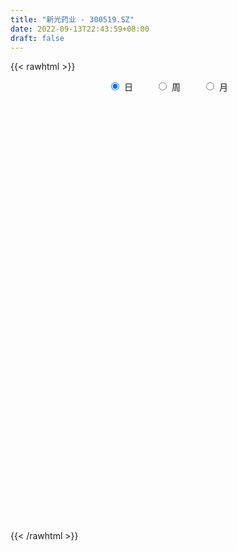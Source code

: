 ```yaml
---
title: "新光药业 - 300519.SZ"
date: 2022-09-13T22:43:59+08:00
draft: false
---
```

{{< rawhtml >}}
    <div style="text-align: center">
        <label style="padding: 1rem;"><input style="margin-right: .5rem" type="radio" name="period" value="D" checked onclick="period_change(this)">日</label>
        <label style="padding: 1rem;"><input style="margin-right: .5rem" type="radio" name="period" value="W" onclick="period_change(this)">周</label>
        <label style="padding: 1rem;"><input style="margin-right: .5rem" type="radio" name="period" value="M" onclick="period_change(this)">月</label>
    </div>
    <div id="chart" style="height: 700px;"></div> 
    <script type="text/javascript">
        const D_v = [17158.0,23754.47,20899.0,19789.0,35840.31,34141.94,18716.13,36415.78,86771.45,51860.68,52408.17,100771.87,87339.37,78611.76,37753.38,69671.97,41463.45,28262.6,46294.63,33985.0,50754.6,74545.6,58686.54,34852.57,30173.0,26591.04,19191.0,14704.32,32031.32,34698.0,45805.87,42349.33,70051.04,142160.6,307587.34,324583.44,285736.25,226028.06,189582.79,121591.5,119808.81,120567.5,131203.94,101962.66,62874.78,63890.0,62015.6,49869.0,63153.66,50719.0,53282.24,40131.0,34607.0,24021.0,25923.0,37160.0,31973.0,34458.6,62348.44,49096.18,29091.0,40648.33,26499.0,26266.84,29818.0,24700.0,29277.0,42326.62,148327.04,121339.54,58240.0,55295.0,25653.14,33712.0,28120.0,32651.0,55354.0,40217.0,26279.0,22967.0,73210.0,44014.44,39231.04,26579.0,26737.0,19160.0,20799.5,22039.4,26734.96,24545.0,34731.0,42227.0,30072.0,33421.0,20544.24,27973.67,19242.0,22577.0,20233.0,20983.24,16708.0,48484.0,28675.0,29867.0,22422.0,15186.0,13536.0,19665.0,17440.0,18409.0,20393.0,14952.67,15044.0,11745.0,13953.0,16016.22,16383.0,16324.24,28024.08,17311.0,13173.0,16735.0,24579.0,21606.0,18613.16,13946.64,12518.24,19374.0,28483.0,19395.92,17703.08,11953.0,10709.0,9209.34,13399.83,11411.0,15401.42,25449.33,16167.83,15166.33,11776.0,9403.0,13647.0,16327.04,75588.89,43387.47,27485.08,19770.82,16263.98,12863.0,18431.81,36108.33,41600.98,24771.53,16437.36,23551.46,27335.0,23745.42,20599.0,54595.03,57896.0,52563.04,54721.97,68370.46,88533.0,64164.57,44996.75,37046.7,56453.89,32950.15,24445.15,26820.33,140701.03,232746.87,148880.69,90649.37,72591.89,158449.4,97406.17,56804.69,90780.59,95872.14,80002.07,55211.12,45357.0,45335.0,38020.0,53355.07,26765.04,27208.0,27507.08,27359.0,24406.0,35239.0,28420.0,37667.0,16163.0,17240.0,32185.33,19086.0,21845.0,22285.0,15681.33,63983.33,55205.0,79878.0,199225.61,142479.48,101633.87,70216.67,45814.0,53590.0,39773.0,81453.5,47688.49,103028.0,58546.0,47706.0,114042.33,75535.0,55581.0,44043.0,52681.0,41715.0,51149.12,43124.0,38603.0,49141.59,68946.59,71802.54,51993.76,51864.01,48457.0,43876.22,43226.76,32303.0,53773.5,42175.23,39208.0,54114.4,22888.4,20987.0,27789.99,18355.0,20917.99,21172.14,23103.78,20947.2,18874.0,18269.59,15754.23,16447.17,25898.0,33400.0,25911.5,18680.84,14039.75,18827.0,19354.03,18131.0,10771.79,19241.31,20209.34,13346.34,14010.0,13150.23,14249.0,8008.23,16138.0,7698.0,9086.0,6444.0,7294.0,6008.86,6781.0,5766.83,10184.58,5063.58,8630.58,3970.0,7625.0,8956.0,6559.34,8970.0,11027.0,6346.34,6803.0,7297.33,10703.33,7947.0,6846.0,4685.2,11174.53,11434.0,7469.0,8300.0,17880.02,34764.8,23033.04,14037.0,14200.0,10806.02,12501.0,14732.0,38318.79,22926.0,23878.8,23789.04,16209.04,15846.28,11798.0,17875.0,11648.0,8361.24,9971.0,8788.0,7542.0,7891.0,15837.0,15538.0,10520.0,106466.37,61680.0,92987.03,58882.32,185209.15,194151.65,129707.33,93481.0,111014.42,169754.84,165300.01,303006.02,267495.27,192525.6,131940.0,131441.2,136109.9,128833.84,162188.0,125790.0,124381.32,52395.0,84869.5,78541.0,55014.0,58302.0,39538.0,45466.0,39924.0,29103.0,29923.0,62938.0,52213.0,70239.0,43433.0,44792.0,32692.0,31723.0,36871.0,80469.5,99737.5,74209.0,191232.0,141072.85,88891.77,55694.09,105462.73,99676.24,90775.0,47085.25,58105.24,45112.5,57349.0,81496.35,80792.96,71619.0,61951.38,109060.0,123710.25,116167.06,69991.24,286428.55,207179.11,127648.24,108301.5,152197.66,113576.3,145961.0,108027.48,95374.0,78387.19,82266.64,54378.0,63100.62,52849.0,46207.3,45183.0,35229.0,61157.62,48709.2,48176.19,32836.0,47844.05,36937.84,42408.14,31315.0,48838.0,41354.0,44276.2,41318.04,37954.0,49213.84,40605.04,33419.33,31436.0,30226.33,21616.0,26324.0,26955.57,74395.52,65585.38,40799.0,34429.0,25845.0,29271.14,26580.38,24210.0,26129.0,29610.0,67803.0,53888.41,31984.38,28876.2,26983.0,27808.0,31900.05,37392.0,35084.91,47645.7,38856.14,64242.34,43886.41,36030.0,66758.0,46736.34,40618.0,31548.62,23477.62,26707.8,33092.83,23101.0,18332.0,21845.0,31387.0,30689.4,20629.02,25524.0,24075.83,19150.02,20588.3,18113.2,23259.0,20037.0,14399.0,16618.94,15340.0,18562.8,26636.36,22417.0,34803.7,20022.15,14833.0,16617.0,19725.0,10848.0,22175.0,18734.0,14136.7,12340.0,11677.0,12127.0,15054.0,14597.73,10347.0,11226.0,18840.28,15877.55,10955.52,10472.15,10513.77,11683.0,9925.23,12671.0,8358.0,10889.0,11730.23,7266.0,10849.0,17665.98]
const D_histogram = [0.0,0.0261652422,0.0047577796,0.0178235251,0.0581526245,0.0622690754,0.065666607,0.0861547082,0.140973352,0.1598697099,0.1408558352,0.2551095373,0.2701852084,0.0857602889,-0.0119333475,0.0411422236,0.0422511889,0.0074431765,0.0202157276,0.0161465022,0.0521136464,0.096492514,0.0727597405,0.0106050702,-0.0513377922,-0.1436071029,-0.1725008514,-0.2006075076,-0.1401363611,-0.0569912642,0.0182677709,0.0584318943,0.0686169692,0.3165066321,0.7494465352,0.9370115133,0.9875300861,0.995114827,0.7765653967,0.5982739138,0.3593861134,0.0961360247,-0.0718001342,-0.2801564355,-0.4091125951,-0.44997726,-0.4886196445,-0.4844391877,-0.5252853519,-0.4869920828,-0.4721071532,-0.491381858,-0.4622900656,-0.4339869558,-0.4041200221,-0.4019972886,-0.3698722319,-0.3108488622,-0.2367135895,-0.2158036714,-0.2097133477,-0.2280691835,-0.2213365645,-0.2210636347,-0.2320080913,-0.1965503841,-0.1544793023,-0.1062873715,-0.0239960529,-0.0988132758,-0.1607421558,-0.2403362194,-0.2720372364,-0.2969650375,-0.2760969668,-0.2237987054,-0.2114679856,-0.1624494311,-0.1379455725,-0.0978683451,-0.0250189959,0.0033444672,-0.0225583324,-0.0095891082,-0.0246059728,-0.0276027362,-0.032418175,-0.0137964914,0.0198467455,0.0311020301,0.0212823051,-0.0204258672,-0.0262812969,-0.0520559052,-0.0601277266,-0.0986632607,-0.0946974624,-0.0494066489,0.0093134459,0.0707986159,0.1108488871,0.1542573296,0.1537474716,0.1145377768,0.0994530508,0.0885663011,0.0749360128,0.0524717358,0.0382920394,0.0580407776,0.0366226958,0.0012903524,0.0075874827,0.029418935,0.0584991537,0.0751487547,0.1078518957,0.1537623284,0.1956210302,0.2125165473,0.210481035,0.1936541896,0.1999059692,0.2217541588,0.2134365372,0.1919047175,0.1570382487,0.1529361378,0.1360741655,0.0951957587,0.0354466694,0.0077644627,-0.0239124586,-0.0448909522,-0.029243887,-0.0130922291,0.0089406074,0.0436951037,0.0653565127,0.0743360575,0.0651540564,0.0487506464,0.0623931404,0.0691215672,0.1016386121,0.1196652624,0.1031411735,0.0706979043,0.0508762253,0.0386122892,0.0086659315,0.023431675,0.0500784076,0.0443703113,0.0460225294,0.0540110732,0.0647910518,0.0619298086,0.0441455862,0.0791045483,0.0710805248,0.0797702357,0.0957457435,0.1452264632,0.2108682092,0.2208145792,0.1795112412,0.1474085773,0.0324367124,-0.0481126204,-0.0899908567,-0.0892759493,0.112523739,0.2533875827,0.2370534474,0.2061077736,0.1473728567,0.205427657,0.1800100565,0.1191501416,0.1091939108,0.1288634636,0.0936631071,-0.0170546966,-0.0728978194,-0.1378399124,-0.1907266407,-0.2641208409,-0.2910361062,-0.2867450028,-0.2911836976,-0.2970068274,-0.2739975487,-0.2277547738,-0.2014017256,-0.244597152,-0.2577247461,-0.2488162984,-0.1857908514,-0.1351223721,-0.1124161008,-0.1049791979,-0.088118126,-0.009235493,0.0590964033,0.1298620713,0.3513099383,0.3682518084,0.2942146153,0.2091219201,0.1459728077,0.0619027656,0.0117437264,0.0428779976,0.0396343638,0.0825697506,0.0888308287,0.0326457061,0.0742085196,0.0930033084,0.0842049571,0.0437030014,-0.0337918869,-0.0965104384,-0.2090010017,-0.2352716661,-0.2247332839,-0.187973048,-0.1056435874,-0.0588158867,-0.0059282549,0.039064206,0.0294354412,0.0562082469,0.0557638426,0.0343273579,0.0397077158,0.0391876195,0.0310781208,-0.0746077774,-0.125976015,-0.1760569544,-0.2216662684,-0.2156279986,-0.207037402,-0.1808710936,-0.1874059437,-0.2002658332,-0.1859652499,-0.1964482978,-0.1831773631,-0.1738032009,-0.1210180187,-0.0409622055,0.0042197661,0.0309089479,0.0438994919,0.064115546,0.090845402,0.0664428667,0.0519626287,0.0596583783,0.0794378566,0.075578952,0.0894810061,0.0618902633,0.0102361077,-0.0199927009,-0.0849400833,-0.0908307773,-0.063657298,-0.0387372318,-0.027934802,-0.0169109956,-0.0158604269,-0.0108689876,-0.0234278496,-0.0245771415,-0.0178206954,-0.0211007156,-0.0304513615,-0.0022040721,0.0079280006,-0.006606936,-0.0441219684,-0.0454718923,-0.030999765,-0.0430365723,-0.0262872232,-0.0038005631,0.0160065936,0.0368885432,0.0706671189,0.1016627835,0.1169322633,0.1321269142,0.1614932306,0.1971963892,0.2032796333,0.1785283002,0.1595917675,0.1436524282,0.1428633579,0.1404369298,0.1616802395,0.1452230401,0.1445963876,0.1427462982,0.1233084267,0.0903939114,0.063315437,0.0086230609,-0.0343645204,-0.0670457829,-0.0703413986,-0.0682872856,-0.074957462,-0.0648773434,-0.041488129,-0.035139285,-0.0492963919,0.0324001157,0.0619674477,0.1318366842,0.1170659085,0.2175923602,0.3476049357,0.3314996534,0.2851641966,0.282286867,0.2787140997,0.5135737293,0.6010454705,0.7382390013,0.5767198299,0.4240262495,0.3087912755,0.1828046888,0.0154236709,-0.0383371279,-0.0709460275,-0.223719661,-0.3213999351,-0.4048609043,-0.486236923,-0.522641439,-0.594767645,-0.6101184536,-0.6444859656,-0.621131893,-0.5856583354,-0.5195007325,-0.4057625294,-0.3316950981,-0.3468842322,-0.3181515911,-0.2550125932,-0.208136698,-0.1951351324,-0.1678642596,-0.0471809797,0.0409550124,0.1084446526,0.2440859663,0.3381953692,0.341856938,0.3242325186,0.3662035006,0.3652735123,0.3143340639,0.2454907334,0.1091245272,-0.0084188701,-0.0326786447,-0.0028674228,-0.0019867233,-0.0633149422,-0.0977339614,-0.0245532055,0.0669781692,0.1331516416,0.1292429154,0.3372271878,0.372789145,0.3122443197,0.2315762384,0.2575062066,0.215562826,0.1953264857,0.0610378273,0.0159644712,-0.0480834016,-0.1913946535,-0.2775204371,-0.3462686317,-0.4514240876,-0.502019993,-0.5395113922,-0.5617650641,-0.5024598197,-0.4827052507,-0.5004391959,-0.4853549563,-0.5406446922,-0.5618843647,-0.517268392,-0.4752930953,-0.3467453191,-0.2049836891,-0.074667584,0.0220300091,0.1014713846,0.1408122863,0.1807155053,0.218467494,0.2268671144,0.2057010149,0.1896187814,0.181601131,0.1754537145,0.2348567281,0.1810865046,0.1653629784,0.0947998394,0.0552503958,0.0179417568,0.0050123274,0.0042006124,-0.0036610393,0.0240459619,0.0897702225,0.1150462052,0.1050864724,0.119272986,0.1322621319,0.1320312469,0.1257781866,0.1381278477,0.143944354,0.1756654948,0.1851838385,0.2002865129,0.1908377181,0.1807389644,0.1907719341,0.1875734366,0.1445512091,0.110402906,0.08271691,0.0680022996,0.0282109139,-0.0131511209,-0.0481939548,-0.0549930065,-0.0487130581,-0.0886986385,-0.0934811498,-0.0757352897,-0.0995099251,-0.0865707365,-0.0696081381,-0.0431961813,-0.0217203047,-0.0210071563,-0.0147900659,-0.0098826484,-0.0143271352,-0.0179858062,-0.0445316919,-0.0737189382,-0.1417924491,-0.1831223463,-0.1783024916,-0.1514230866,-0.1105047686,-0.0837401042,-0.0434463272,-0.0043441277,0.0211223106,0.0321917465,0.0399655372,0.0394314869,0.0291611299,0.0094311097,0.0115881594,0.0100933434,-0.0159712176,-0.0247622145,-0.0336963789,-0.0274970707,-0.0101601718,-0.0065115943,-0.0001318353,0.0216655244,0.0366180645,0.0508803439,0.0472537699,0.0331353957,0.0341653799,0.0541308479]
const D_fast = [0.0,0.0327065527,0.012488535,0.0300101617,0.0848774173,0.104561137,0.1243753204,0.1664020986,0.2564640804,0.3153278658,0.3315279499,0.5095590363,0.5921810096,0.4291961623,0.328519189,0.391880316,0.4035520785,0.3706048603,0.3884313433,0.3883987434,0.4373942992,0.5058962953,0.500353457,0.4408500542,0.3660727437,0.2379016573,0.165882696,0.0876241628,0.113061219,0.1819584999,0.2617844778,0.3165565747,0.3438958919,0.6709122129,1.2912137497,1.7130316062,2.0104327005,2.2667961482,2.2423880671,2.2136650626,2.0646237905,1.825407708,1.6395215156,1.3611261054,1.1298917971,0.9765328171,0.8157355214,0.6988061813,0.5266386791,0.4431839275,0.3400420689,0.1979218996,0.1114411755,0.0312475464,-0.0399155254,-0.1382921141,-0.1986351153,-0.2173239612,-0.2023670858,-0.2354080856,-0.2817460988,-0.3571192304,-0.4057207526,-0.4607137315,-0.5296602109,-0.5433400998,-0.5398888435,-0.5182687556,-0.4419764502,-0.5414969921,-0.6436114111,-0.7832895295,-0.8829998556,-0.9821689161,-1.030325087,-1.033976502,-1.0745127786,-1.0661065819,-1.0760891163,-1.0604789753,-0.9938843751,-0.9646847951,-0.9962271778,-0.9856552307,-1.0068235885,-1.0167210359,-1.0296410185,-1.0144684577,-0.9758635345,-0.9568327423,-0.9613318911,-1.0081465302,-1.0205722841,-1.0593608688,-1.0824646217,-1.145665971,-1.1653745384,-1.132435387,-1.0713869307,-0.9922021068,-0.9244396138,-0.8424668389,-0.804539829,-0.8151150796,-0.8053365429,-0.7940817173,-0.7889780025,-0.7983243455,-0.802931032,-0.7686720994,-0.7809345072,-0.8159442626,-0.8077502616,-0.7785640755,-0.7348590685,-0.6994222787,-0.6397561639,-0.555405149,-0.4646411897,-0.3946165357,-0.3440317893,-0.3124450873,-0.2562168154,-0.178930086,-0.1338885734,-0.1074442137,-0.1030511203,-0.0689191968,-0.0517626277,-0.0688420949,-0.1197295168,-0.1454706078,-0.1831256438,-0.2153268754,-0.206990782,-0.1941121813,-0.169844193,-0.1241659207,-0.0861653835,-0.0586018244,-0.0514953114,-0.0557110598,-0.0264702807,-0.0024614621,0.0554652359,0.1034082017,0.1126694062,0.0979006131,0.0907979904,0.0881871266,0.0604072518,0.081030914,0.1201972486,0.1255817301,0.1387395806,0.1602308927,0.1872086341,0.1998298432,0.1930820173,0.2478171164,0.2575632241,0.286195494,0.3261074377,0.4118947732,0.5302535714,0.5954035863,0.5989780585,0.6037275389,0.4968648522,0.4042873643,0.3399114138,0.3183073339,0.5482379569,0.7524486962,0.7953779228,0.8159591924,0.7940674897,0.9034792043,0.9230641179,0.8919917384,0.9093339853,0.961219404,0.9494348243,0.8344533465,0.7603857687,0.6609836976,0.5604153092,0.4209908988,0.3213166069,0.2539214596,0.1766868404,0.0966120038,0.0511218953,0.0404259767,0.0164285935,-0.0879161209,-0.1654749015,-0.2187705284,-0.2021927942,-0.1853049079,-0.1907026619,-0.2095105585,-0.2146790181,-0.1381052583,-0.0549992612,0.0482319247,0.3575072763,0.4665120985,0.4660285592,0.4332163439,0.4065604335,0.3379660828,0.2907429752,0.3325967458,0.3392617029,0.4028395274,0.4313083127,0.3832846166,0.44339956,0.4854451759,0.4976980639,0.4681218586,0.3821789985,0.2953328375,0.1305920237,0.0455034428,-0.0001414959,-0.0103745221,0.0455440417,0.0776677707,0.1290733388,0.1838318512,0.1815619467,0.2223868142,0.2358833705,0.2230287253,0.2383360121,0.2476128207,0.2472728522,0.1229350097,0.0400727683,-0.0540224097,-0.1550482908,-0.2029170207,-0.2460857745,-0.2651372396,-0.3185235755,-0.3814499234,-0.4136406526,-0.4732357749,-0.505759181,-0.539835819,-0.5173051414,-0.4474898796,-0.4012529665,-0.3668365477,-0.3428711308,-0.3066261901,-0.2571849837,-0.2649768022,-0.2664663831,-0.243856039,-0.2042170965,-0.189181263,-0.1529089574,-0.1650271345,-0.2141222631,-0.2493492469,-0.3355316502,-0.3641300385,-0.3528708836,-0.3376351255,-0.3338163961,-0.3270203387,-0.3299348767,-0.3276606843,-0.3460765086,-0.353370086,-0.3510688137,-0.3596240128,-0.3765874991,-0.3488912277,-0.3367771549,-0.3529638254,-0.4015093499,-0.4142272469,-0.4075050608,-0.4303010112,-0.4201234679,-0.3985869486,-0.3747781435,-0.3446740581,-0.2932287027,-0.2368173422,-0.1923147966,-0.1440884171,-0.074348793,0.0106534628,0.0675566152,0.0874373572,0.1083987664,0.1283725341,0.1632993033,0.1959821076,0.2576454773,0.2774940378,0.3130164823,0.3468529674,0.3582422026,0.3479261652,0.3366765499,0.2841399391,0.2325612277,0.1831185195,0.1622375542,0.1472198457,0.1218103038,0.1156710866,0.1286882687,0.1262522915,0.0997710866,0.1895676232,0.2346268171,0.3374552246,0.351950926,0.5068754678,0.7237892773,0.7905589083,0.8155145006,0.8832088877,0.9493146453,1.3125677073,1.5503008162,1.8720540973,1.8547148834,1.8080278653,1.7699907102,1.6897052957,1.5261801955,1.4628351147,1.4124897083,1.2037861595,1.0257559016,0.8410797063,0.638144457,0.4710795812,0.2502614639,0.0823810419,-0.1131079615,-0.2450368621,-0.3559778883,-0.4196954686,-0.4073978979,-0.4162542411,-0.5181644332,-0.5689696898,-0.5695838403,-0.5747421196,-0.6105243371,-0.6252195292,-0.5163314942,-0.417956749,-0.3233559457,-0.1266931403,0.0519651048,0.1410909082,0.2045246184,0.3380464755,0.4284348653,0.4560789329,0.4486082857,0.3395232113,0.2198750965,0.1874456607,0.2165400269,0.2169240456,0.1397670911,0.0809145816,0.1479570362,0.2562329531,0.3556943359,0.3840963385,0.676387408,0.8051466514,0.822662906,0.7998888843,0.8901954042,0.90214273,0.9307380112,0.8117088096,0.7706265713,0.6945578482,0.5033979329,0.3478920399,0.1925766874,-0.0254347903,-0.2015356941,-0.3739049412,-0.5365998791,-0.6029095897,-0.7038313334,-0.8466750775,-0.9529295771,-1.143380486,-1.3050912497,-1.389792375,-1.4666403521,-1.4247789057,-1.334263198,-1.2226139889,-1.1204088935,-1.0155996719,-0.9410556986,-0.8559736033,-0.7636047411,-0.698488342,-0.6682291879,-0.6369067259,-0.5995240936,-0.5618080815,-0.4436908859,-0.4521894832,-0.4265722648,-0.4734354439,-0.4991722886,-0.5319954884,-0.543671836,-0.5434333979,-0.5522103094,-0.5184918177,-0.4303250016,-0.3762874675,-0.3599755822,-0.3159708221,-0.2699161432,-0.2371392165,-0.2119477301,-0.1650661071,-0.1232635124,-0.0476259978,0.0081883055,0.0733626081,0.1116232428,0.1467092302,0.2044351835,0.2481300451,0.2412456199,0.2346980433,0.2276912748,0.2299772393,0.197238582,0.152588767,0.1054974445,0.0849501411,0.0790518249,0.0168915849,-0.0112612138,-0.0124491762,-0.0611012928,-0.0698047883,-0.0702442245,-0.054631313,-0.0385855126,-0.0431241532,-0.0406045793,-0.0381678239,-0.0461940945,-0.0543492171,-0.0920280257,-0.1396450066,-0.2431666297,-0.3302771136,-0.3700328817,-0.3810092483,-0.3677171225,-0.3618874841,-0.332455289,-0.2944391214,-0.2636921055,-0.2445747329,-0.2268095579,-0.2174857365,-0.2204658109,-0.2378380538,-0.2327839643,-0.2317554444,-0.2618128098,-0.2767943603,-0.2941526195,-0.294827579,-0.280030723,-0.2780100441,-0.2716632439,-0.2444495031,-0.2203424468,-0.1933600815,-0.185173213,-0.1910077382,-0.1814364091,-0.1479382292]
const D_slow = [0.0,0.0065413105,0.0077307554,0.0121866367,0.0267247928,0.0422920617,0.0587087134,0.0802473905,0.1154907285,0.1554581559,0.1906721147,0.2544494991,0.3219958012,0.3434358734,0.3404525365,0.3507380924,0.3613008896,0.3631616838,0.3682156157,0.3722522412,0.3852806528,0.4094037813,0.4275937164,0.430244984,0.4174105359,0.3815087602,0.3383835474,0.2882316705,0.2531975802,0.2389497641,0.2435167069,0.2581246804,0.2752789227,0.3544055808,0.5417672145,0.7760200929,1.0229026144,1.2716813212,1.4658226703,1.6153911488,1.7052376771,1.7292716833,1.7113216497,1.6412825409,1.5390043921,1.4265100771,1.304355166,1.183245369,1.0519240311,0.9301760104,0.8121492221,0.6893037576,0.5737312411,0.4652345022,0.3642044967,0.2637051745,0.1712371166,0.093524901,0.0343465036,-0.0196044142,-0.0720327511,-0.129050047,-0.1843841881,-0.2396500968,-0.2976521196,-0.3467897157,-0.3854095412,-0.4119813841,-0.4179803973,-0.4426837163,-0.4828692552,-0.5429533101,-0.6109626192,-0.6852038786,-0.7542281202,-0.8101777966,-0.863044793,-0.9036571508,-0.9381435439,-0.9626106302,-0.9688653792,-0.9680292624,-0.9736688455,-0.9760661225,-0.9822176157,-0.9891182997,-0.9972228435,-1.0006719663,-0.99571028,-0.9879347724,-0.9826141962,-0.987720663,-0.9942909872,-1.0073049635,-1.0223368952,-1.0470027103,-1.0706770759,-1.0830287382,-1.0807003767,-1.0630007227,-1.0352885009,-0.9967241685,-0.9582873006,-0.9296528564,-0.9047895937,-0.8826480184,-0.8639140152,-0.8507960813,-0.8412230715,-0.826712877,-0.8175572031,-0.817234615,-0.8153377443,-0.8079830105,-0.7933582221,-0.7745710334,-0.7476080595,-0.7091674774,-0.6602622199,-0.6071330831,-0.5545128243,-0.5060992769,-0.4561227846,-0.4006842449,-0.3473251106,-0.2993489312,-0.260089369,-0.2218553346,-0.1878367932,-0.1640378535,-0.1551761862,-0.1532350705,-0.1592131852,-0.1704359232,-0.177746895,-0.1810199522,-0.1787848004,-0.1678610245,-0.1515218963,-0.1329378819,-0.1166493678,-0.1044617062,-0.0888634211,-0.0715830293,-0.0461733763,-0.0162570607,0.0095282327,0.0272027088,0.0399217651,0.0495748374,0.0517413203,0.057599239,0.0701188409,0.0812114188,0.0927170511,0.1062198194,0.1224175824,0.1379000345,0.1489364311,0.1687125682,0.1864826993,0.2064252583,0.2303616942,0.26666831,0.3193853623,0.3745890071,0.4194668174,0.4563189617,0.4644281398,0.4523999847,0.4299022705,0.4075832832,0.4357142179,0.4990611136,0.5583244754,0.6098514188,0.646694633,0.6980515473,0.7430540614,0.7728415968,0.8001400745,0.8323559404,0.8557717172,0.851508043,0.8332835882,0.7988236101,0.7511419499,0.6851117397,0.6123527131,0.5406664624,0.467870538,0.3936188312,0.325119444,0.2681807505,0.2178303191,0.1566810311,0.0922498446,0.03004577,-0.0164019429,-0.0501825359,-0.0782865611,-0.1045313606,-0.1265608921,-0.1288697653,-0.1140956645,-0.0816301467,0.0061973379,0.09826029,0.1718139439,0.2240944239,0.2605876258,0.2760633172,0.2789992488,0.2897187482,0.2996273391,0.3202697768,0.342477484,0.3506389105,0.3691910404,0.3924418675,0.4134931068,0.4244188571,0.4159708854,0.3918432758,0.3395930254,0.2807751089,0.2245917879,0.1775985259,0.1511876291,0.1364836574,0.1350015937,0.1447676452,0.1521265055,0.1661785672,0.1801195279,0.1887013674,0.1986282963,0.2084252012,0.2161947314,0.1975427871,0.1660487833,0.1220345447,0.0666179776,0.012710978,-0.0390483725,-0.0842661459,-0.1311176319,-0.1811840902,-0.2276754026,-0.2767874771,-0.3225818179,-0.3660326181,-0.3962871228,-0.4065276741,-0.4054727326,-0.3977454956,-0.3867706227,-0.3707417362,-0.3480303857,-0.331419669,-0.3184290118,-0.3035144172,-0.2836549531,-0.2647602151,-0.2423899636,-0.2269173977,-0.2243583708,-0.229356546,-0.2505915669,-0.2732992612,-0.2892135857,-0.2988978936,-0.3058815941,-0.310109343,-0.3140744498,-0.3167916967,-0.3226486591,-0.3287929444,-0.3332481183,-0.3385232972,-0.3461361376,-0.3466871556,-0.3447051554,-0.3463568894,-0.3573873815,-0.3687553546,-0.3765052959,-0.3872644389,-0.3938362447,-0.3947863855,-0.3907847371,-0.3815626013,-0.3638958216,-0.3384801257,-0.3092470599,-0.2762153313,-0.2358420237,-0.1865429264,-0.1357230181,-0.091090943,-0.0511930011,-0.0152798941,0.0204359454,0.0555451779,0.0959652377,0.1322709978,0.1684200947,0.2041066692,0.2349337759,0.2575322538,0.273361113,0.2755168782,0.2669257481,0.2501643024,0.2325789527,0.2155071313,0.1967677658,0.18054843,0.1701763977,0.1613915765,0.1490674785,0.1571675074,0.1726593694,0.2056185404,0.2348850175,0.2892831076,0.3761843415,0.4590592549,0.530350304,0.6009220208,0.6706005457,0.798993978,0.9492553456,1.133815096,1.2779950535,1.3840016158,1.4611994347,1.5069006069,1.5107565246,1.5011722426,1.4834357358,1.4275058205,1.3471558367,1.2459406106,1.1243813799,0.9937210202,0.8450291089,0.6924994955,0.5313780041,0.3760950309,0.229680447,0.0998052639,-0.0016353685,-0.084559143,-0.171280201,-0.2508180988,-0.3145712471,-0.3666054216,-0.4153892047,-0.4573552696,-0.4691505145,-0.4589117614,-0.4318005983,-0.3707791067,-0.2862302644,-0.2007660299,-0.1197079002,-0.0281570251,0.063161353,0.141744869,0.2031175523,0.2303986841,0.2282939666,0.2201243054,0.2194074497,0.2189107689,0.2030820333,0.178648543,0.1725102416,0.1892547839,0.2225426943,0.2548534232,0.3391602201,0.4323575064,0.5104185863,0.5683126459,0.6326891976,0.6865799041,0.7354115255,0.7506709823,0.7546621001,0.7426412497,0.6947925864,0.6254124771,0.5388453191,0.4259892972,0.300484299,0.1656064509,0.0251651849,-0.10044977,-0.2211260827,-0.3462358817,-0.4675746207,-0.6027357938,-0.743206885,-0.872523983,-0.9913472568,-1.0780335866,-1.1292795089,-1.1479464049,-1.1424389026,-1.1170710565,-1.0818679849,-1.0366891086,-0.9820722351,-0.9253554565,-0.8739302027,-0.8265255074,-0.7811252246,-0.737261796,-0.678547614,-0.6332759878,-0.5919352432,-0.5682352834,-0.5544226844,-0.5499372452,-0.5486841634,-0.5476340103,-0.5485492701,-0.5425377796,-0.520095224,-0.4913336727,-0.4650620546,-0.4352438081,-0.4021782751,-0.3691704634,-0.3377259167,-0.3031939548,-0.2672078663,-0.2232914926,-0.176995533,-0.1269239048,-0.0792144752,-0.0340297342,0.0136632494,0.0605566085,0.0966944108,0.1242951373,0.1449743648,0.1619749397,0.1690276682,0.1657398879,0.1536913992,0.1399431476,0.1277648831,0.1055902234,0.082219936,0.0632861136,0.0384086323,0.0167659482,-0.0006360864,-0.0114351317,-0.0168652079,-0.0221169969,-0.0258145134,-0.0282851755,-0.0318669593,-0.0363634108,-0.0474963338,-0.0659260684,-0.1013741806,-0.1471547672,-0.1917303901,-0.2295861618,-0.2572123539,-0.27814738,-0.2890089618,-0.2900949937,-0.284814416,-0.2767664794,-0.2667750951,-0.2569172234,-0.2496269409,-0.2472691635,-0.2443721236,-0.2418487878,-0.2458415922,-0.2520321458,-0.2604562405,-0.2673305082,-0.2698705512,-0.2714984498,-0.2715314086,-0.2661150275,-0.2569605114,-0.2442404254,-0.2324269829,-0.224143134,-0.215601789,-0.202069077]
const D_data = [['2020-08-24', 16.8, 16.95, 16.4, 17.03],['2020-08-25', 17.0, 17.36, 16.96, 17.43],['2020-08-26', 17.3, 16.79, 16.74, 17.43],['2020-08-27', 16.79, 17.21, 16.52, 17.25],['2020-08-28', 17.3, 17.73, 17.05, 18.14],['2020-08-31', 17.88, 17.45, 17.42, 18.0],['2020-09-01', 17.44, 17.52, 17.13, 17.63],['2020-09-02', 17.56, 17.87, 17.35, 17.93],['2020-09-03', 17.88, 18.61, 17.7, 19.35],['2020-09-04', 18.25, 18.5, 17.9, 18.72],['2020-09-07', 18.12, 18.17, 18.05, 19.0],['2020-09-08', 18.19, 20.29, 17.91, 20.76],['2020-09-09', 20.3, 19.65, 19.19, 20.78],['2020-09-10', 19.6, 16.88, 16.85, 19.6],['2020-09-11', 16.9, 17.28, 16.66, 17.47],['2020-09-14', 17.29, 19.11, 17.0, 19.21],['2020-09-15', 19.28, 18.69, 18.38, 19.28],['2020-09-16', 18.76, 18.22, 17.92, 18.79],['2020-09-17', 18.38, 18.82, 18.08, 19.31],['2020-09-18', 18.6, 18.7, 18.22, 18.82],['2020-09-21', 18.73, 19.37, 18.52, 19.77],['2020-09-22', 19.16, 19.81, 19.08, 20.4],['2020-09-23', 19.9, 19.14, 18.98, 19.92],['2020-09-24', 19.16, 18.52, 18.32, 19.29],['2020-09-25', 18.54, 18.23, 18.18, 18.96],['2020-09-28', 18.27, 17.41, 17.41, 18.48],['2020-09-29', 17.86, 17.8, 17.34, 17.96],['2020-09-30', 17.98, 17.55, 17.41, 18.08],['2020-10-09', 17.79, 18.65, 17.79, 18.78],['2020-10-12', 18.74, 19.28, 18.64, 19.36],['2020-10-13', 19.28, 19.63, 19.1, 19.99],['2020-10-14', 19.61, 19.57, 19.41, 19.97],['2020-10-15', 19.85, 19.42, 19.03, 20.92],['2020-10-16', 19.21, 23.3, 19.21, 23.3],['2020-10-19', 25.01, 27.96, 25.01, 27.96],['2020-10-20', 27.89, 27.34, 27.15, 30.48],['2020-10-21', 26.98, 27.17, 26.48, 29.86],['2020-10-22', 25.99, 27.75, 25.0, 28.5],['2020-10-23', 26.63, 25.25, 24.9, 27.1],['2020-10-26', 25.6, 25.45, 24.31, 26.01],['2020-10-27', 25.03, 24.18, 23.67, 25.58],['2020-10-28', 23.54, 22.94, 22.16, 23.76],['2020-10-29', 23.22, 23.22, 23.09, 24.38],['2020-10-30', 22.78, 21.79, 21.75, 23.98],['2020-11-02', 21.78, 21.82, 21.42, 22.17],['2020-11-03', 22.0, 22.33, 21.59, 22.57],['2020-11-04', 22.4, 21.96, 21.44, 22.49],['2020-11-05', 22.32, 22.19, 21.68, 22.35],['2020-11-06', 22.52, 21.28, 20.8, 22.6],['2020-11-09', 21.58, 22.0, 21.11, 22.1],['2020-11-10', 22.25, 21.59, 21.51, 22.8],['2020-11-11', 21.42, 20.87, 20.7, 22.03],['2020-11-12', 20.76, 21.21, 20.76, 21.59],['2020-11-13', 21.25, 21.07, 20.91, 21.45],['2020-11-16', 21.07, 20.97, 20.69, 21.34],['2020-11-17', 21.27, 20.43, 20.0, 21.27],['2020-11-18', 20.55, 20.62, 20.3, 20.91],['2020-11-19', 20.53, 20.95, 20.27, 20.95],['2020-11-20', 21.03, 21.29, 21.0, 21.95],['2020-11-23', 21.4, 20.7, 20.6, 21.66],['2020-11-24', 20.6, 20.41, 20.3, 20.84],['2020-11-25', 20.53, 19.88, 19.62, 20.55],['2020-11-26', 19.72, 19.96, 19.51, 20.1],['2020-11-27', 19.87, 19.69, 19.55, 20.12],['2020-11-30', 19.73, 19.3, 19.22, 19.84],['2020-12-01', 19.47, 19.73, 19.23, 19.83],['2020-12-02', 19.97, 19.83, 19.53, 19.97],['2020-12-03', 19.75, 19.99, 19.63, 20.28],['2020-12-04', 21.0, 20.66, 20.33, 22.6],['2020-12-07', 20.0, 18.6, 18.43, 20.15],['2020-12-08', 18.39, 18.22, 18.15, 18.88],['2020-12-09', 18.22, 17.38, 17.36, 18.41],['2020-12-10', 17.36, 17.39, 17.1, 17.6],['2020-12-11', 17.4, 17.0, 16.83, 17.43],['2020-12-14', 16.88, 17.23, 16.71, 17.3],['2020-12-15', 17.12, 17.51, 17.05, 17.66],['2020-12-16', 17.8, 16.89, 16.72, 18.0],['2020-12-17', 16.51, 17.24, 16.51, 17.37],['2020-12-18', 17.1, 16.88, 16.8, 17.17],['2020-12-21', 16.81, 17.02, 16.63, 17.12],['2020-12-22', 17.27, 17.55, 17.1, 18.04],['2020-12-23', 17.32, 17.12, 16.86, 17.5],['2020-12-24', 17.09, 16.3, 16.3, 17.09],['2020-12-25', 16.01, 16.6, 15.99, 16.72],['2020-12-28', 16.65, 16.09, 16.09, 16.65],['2020-12-29', 16.11, 16.03, 16.0, 16.34],['2020-12-30', 16.03, 15.82, 15.82, 16.15],['2020-12-31', 15.76, 15.99, 15.76, 16.05],['2021-01-04', 15.98, 16.18, 15.81, 16.35],['2021-01-05', 16.09, 15.9, 15.8, 16.25],['2021-01-06', 15.9, 15.52, 15.36, 15.92],['2021-01-07', 15.42, 14.84, 14.7, 15.52],['2021-01-08', 14.84, 15.0, 14.28, 15.2],['2021-01-11', 14.94, 14.49, 14.05, 14.94],['2021-01-12', 14.4, 14.43, 14.31, 14.76],['2021-01-13', 14.5, 13.71, 13.63, 14.56],['2021-01-14', 13.8, 13.92, 13.58, 14.08],['2021-01-15', 13.87, 14.36, 13.78, 14.6],['2021-01-18', 14.36, 14.64, 14.3, 14.87],['2021-01-19', 14.67, 14.88, 14.42, 14.88],['2021-01-20', 14.7, 14.81, 14.59, 14.91],['2021-01-21', 14.88, 15.04, 14.88, 15.55],['2021-01-22', 14.72, 14.59, 14.45, 14.95],['2021-01-25', 14.59, 13.97, 13.95, 14.62],['2021-01-26', 14.01, 14.08, 13.87, 14.46],['2021-01-27', 14.08, 14.01, 13.95, 14.35],['2021-01-28', 14.1, 13.85, 13.81, 14.2],['2021-01-29', 13.99, 13.57, 13.36, 13.99],['2021-02-01', 13.57, 13.49, 13.47, 13.78],['2021-02-02', 13.56, 13.85, 13.34, 13.88],['2021-02-03', 13.86, 13.25, 13.21, 13.91],['2021-02-04', 13.17, 12.82, 12.8, 13.28],['2021-02-05', 12.83, 13.15, 12.82, 13.3],['2021-02-08', 13.09, 13.32, 13.01, 13.44],['2021-02-09', 13.31, 13.47, 13.11, 13.49],['2021-02-10', 13.55, 13.38, 13.33, 13.71],['2021-02-18', 13.5, 13.68, 13.34, 13.76],['2021-02-19', 13.66, 14.06, 13.64, 14.1],['2021-02-22', 14.07, 14.29, 14.05, 14.63],['2021-02-23', 14.08, 14.21, 13.99, 14.41],['2021-02-24', 14.22, 14.1, 14.03, 14.39],['2021-02-25', 14.17, 13.95, 13.82, 14.28],['2021-02-26', 13.92, 14.3, 13.82, 14.6],['2021-03-01', 14.3, 14.68, 14.3, 14.78],['2021-03-02', 14.67, 14.46, 14.25, 14.72],['2021-03-03', 14.55, 14.33, 14.13, 14.55],['2021-03-04', 14.29, 14.11, 14.06, 14.39],['2021-03-05', 14.12, 14.48, 13.83, 14.49],['2021-03-08', 14.6, 14.35, 14.31, 14.86],['2021-03-09', 14.53, 13.96, 13.85, 14.55],['2021-03-10', 13.99, 13.48, 13.46, 14.12],['2021-03-11', 13.55, 13.64, 13.34, 13.68],['2021-03-12', 13.69, 13.4, 13.4, 13.69],['2021-03-15', 13.4, 13.34, 13.3, 13.54],['2021-03-16', 13.39, 13.73, 13.33, 13.74],['2021-03-17', 13.67, 13.78, 13.58, 13.82],['2021-03-18', 13.78, 13.93, 13.68, 14.02],['2021-03-19', 13.75, 14.24, 13.74, 14.35],['2021-03-22', 14.25, 14.25, 14.11, 14.4],['2021-03-23', 14.22, 14.21, 14.16, 14.35],['2021-03-24', 14.02, 14.02, 14.0, 14.32],['2021-03-25', 13.94, 13.89, 13.86, 14.14],['2021-03-26', 13.91, 14.29, 13.85, 14.29],['2021-03-29', 14.29, 14.3, 14.16, 14.56],['2021-03-30', 14.77, 14.79, 14.61, 15.85],['2021-03-31', 14.45, 14.83, 14.28, 14.88],['2021-04-01', 14.82, 14.49, 14.36, 14.83],['2021-04-02', 14.43, 14.23, 14.22, 14.48],['2021-04-06', 14.23, 14.3, 13.93, 14.33],['2021-04-07', 14.15, 14.35, 14.15, 14.38],['2021-04-08', 14.27, 14.04, 14.02, 14.44],['2021-04-09', 14.41, 14.58, 14.3, 14.74],['2021-04-12', 14.6, 14.88, 14.39, 14.97],['2021-04-13', 14.87, 14.58, 14.53, 14.96],['2021-04-14', 14.6, 14.71, 14.45, 14.77],['2021-04-15', 14.67, 14.87, 14.5, 14.96],['2021-04-16', 14.83, 15.02, 14.8, 15.11],['2021-04-19', 15.02, 14.94, 14.88, 15.13],['2021-04-20', 14.95, 14.76, 14.72, 15.04],['2021-04-21', 14.73, 15.54, 14.67, 15.54],['2021-04-22', 15.95, 15.16, 15.16, 16.0],['2021-04-23', 15.18, 15.46, 14.99, 15.71],['2021-04-26', 15.49, 15.72, 15.49, 16.2],['2021-04-27', 15.73, 16.45, 15.33, 16.55],['2021-04-28', 16.28, 17.15, 15.9, 17.56],['2021-04-29', 17.23, 16.88, 16.52, 17.5],['2021-04-30', 16.5, 16.37, 16.2, 17.02],['2021-05-06', 16.3, 16.48, 16.03, 16.5],['2021-05-07', 16.32, 15.18, 15.17, 16.33],['2021-05-10', 15.29, 15.14, 15.09, 15.66],['2021-05-11', 15.05, 15.3, 14.79, 15.44],['2021-05-12', 15.24, 15.71, 15.07, 15.76],['2021-05-13', 15.57, 18.85, 15.56, 18.85],['2021-05-14', 20.3, 19.23, 19.05, 20.99],['2021-05-17', 18.93, 17.87, 17.6, 19.42],['2021-05-18', 17.99, 17.82, 17.52, 18.17],['2021-05-19', 17.3, 17.46, 17.18, 17.77],['2021-05-20', 17.19, 19.16, 17.18, 19.95],['2021-05-21', 19.18, 18.46, 18.35, 19.6],['2021-05-24', 18.54, 18.01, 17.93, 18.64],['2021-05-25', 18.1, 18.66, 18.0, 19.18],['2021-05-26', 18.55, 19.27, 17.7, 19.6],['2021-05-27', 19.03, 18.75, 18.44, 19.05],['2021-05-28', 18.04, 17.56, 17.49, 18.04],['2021-05-31', 17.6, 17.88, 17.17, 17.92],['2021-06-01', 17.85, 17.47, 17.26, 17.86],['2021-06-02', 17.38, 17.28, 17.18, 17.64],['2021-06-03', 17.42, 16.6, 16.57, 17.42],['2021-06-04', 16.6, 16.78, 16.54, 16.9],['2021-06-07', 16.7, 16.96, 16.52, 17.01],['2021-06-08', 16.85, 16.69, 16.58, 17.09],['2021-06-09', 16.65, 16.47, 16.24, 16.68],['2021-06-10', 16.47, 16.7, 16.37, 16.79],['2021-06-11', 16.77, 17.02, 16.46, 17.09],['2021-06-15', 17.07, 16.83, 16.71, 17.35],['2021-06-16', 16.4, 15.76, 15.69, 16.68],['2021-06-17', 15.75, 15.8, 15.69, 15.9],['2021-06-18', 15.75, 15.87, 15.59, 15.97],['2021-06-21', 15.78, 16.57, 15.63, 16.68],['2021-06-22', 16.6, 16.59, 16.4, 16.73],['2021-06-23', 16.58, 16.33, 16.31, 16.58],['2021-06-24', 16.36, 16.12, 15.93, 16.37],['2021-06-25', 16.13, 16.21, 16.04, 16.25],['2021-06-28', 16.5, 17.19, 16.4, 17.5],['2021-06-29', 16.59, 17.46, 16.59, 17.48],['2021-06-30', 17.58, 17.93, 17.0, 18.27],['2021-07-01', 17.82, 20.8, 17.56, 21.4],['2021-07-02', 20.16, 19.18, 18.8, 20.16],['2021-07-05', 18.65, 18.17, 18.03, 18.65],['2021-07-06', 18.11, 17.83, 17.52, 18.46],['2021-07-07', 17.58, 17.88, 17.51, 17.99],['2021-07-08', 17.74, 17.34, 17.3, 17.86],['2021-07-09', 17.26, 17.47, 17.21, 17.7],['2021-07-12', 17.58, 18.5, 17.32, 18.5],['2021-07-13', 18.41, 18.22, 18.0, 18.47],['2021-07-14', 18.18, 19.0, 17.57, 19.38],['2021-07-15', 18.69, 18.79, 18.1, 18.85],['2021-07-16', 18.58, 17.97, 17.97, 18.7],['2021-07-19', 17.79, 19.25, 17.39, 19.65],['2021-07-20', 19.01, 19.25, 18.92, 19.59],['2021-07-21', 19.05, 19.06, 18.8, 19.32],['2021-07-22', 19.1, 18.64, 18.5, 19.18],['2021-07-23', 18.47, 17.92, 17.85, 18.79],['2021-07-26', 17.88, 17.73, 17.44, 18.1],['2021-07-27', 17.8, 16.56, 16.5, 17.84],['2021-07-28', 16.52, 17.13, 15.64, 17.17],['2021-07-29', 17.09, 17.4, 16.9, 17.55],['2021-07-30', 17.3, 17.72, 16.69, 18.15],['2021-08-02', 17.61, 18.52, 17.41, 18.98],['2021-08-03', 18.15, 18.38, 18.15, 19.14],['2021-08-04', 18.69, 18.72, 18.25, 18.88],['2021-08-05', 18.73, 18.92, 18.45, 19.08],['2021-08-06', 18.7, 18.38, 17.88, 18.8],['2021-08-09', 18.49, 18.94, 18.13, 18.95],['2021-08-10', 18.93, 18.74, 18.52, 19.09],['2021-08-11', 18.55, 18.48, 18.36, 18.79],['2021-08-12', 18.73, 18.83, 18.53, 19.39],['2021-08-13', 18.96, 18.83, 18.35, 18.99],['2021-08-16', 18.7, 18.77, 18.64, 19.25],['2021-08-17', 18.68, 17.25, 17.25, 18.7],['2021-08-18', 17.27, 17.45, 17.18, 17.5],['2021-08-19', 17.4, 17.09, 16.98, 17.54],['2021-08-20', 17.0, 16.74, 16.47, 17.24],['2021-08-23', 16.66, 17.11, 16.62, 17.17],['2021-08-24', 17.13, 17.01, 16.95, 17.34],['2021-08-25', 16.85, 17.16, 16.68, 17.29],['2021-08-26', 17.27, 16.64, 16.63, 17.3],['2021-08-27', 16.61, 16.33, 16.28, 16.77],['2021-08-30', 16.33, 16.49, 16.11, 16.56],['2021-08-31', 16.35, 16.0, 15.9, 16.49],['2021-09-01', 16.2, 16.11, 15.93, 16.3],['2021-09-02', 16.16, 15.93, 15.81, 16.16],['2021-09-03', 15.93, 16.47, 15.93, 16.67],['2021-09-06', 16.47, 17.05, 16.23, 17.11],['2021-09-07', 17.1, 16.88, 16.8, 17.1],['2021-09-08', 16.95, 16.8, 16.61, 16.95],['2021-09-09', 16.83, 16.71, 16.58, 16.94],['2021-09-10', 16.7, 16.88, 16.52, 17.03],['2021-09-13', 16.88, 17.1, 16.78, 17.29],['2021-09-14', 17.1, 16.48, 16.46, 17.15],['2021-09-15', 16.34, 16.5, 16.15, 16.65],['2021-09-16', 16.53, 16.76, 16.41, 17.11],['2021-09-17', 16.68, 17.0, 16.31, 17.1],['2021-09-22', 16.81, 16.77, 16.7, 17.17],['2021-09-23', 16.77, 17.05, 16.74, 17.09],['2021-09-24', 16.96, 16.52, 16.51, 17.05],['2021-09-27', 16.53, 16.0, 15.91, 16.64],['2021-09-28', 15.92, 16.01, 15.92, 16.15],['2021-09-29', 16.03, 15.24, 15.24, 16.15],['2021-09-30', 15.3, 15.68, 15.3, 15.75],['2021-10-08', 15.68, 16.05, 15.63, 16.15],['2021-10-11', 16.13, 16.08, 15.92, 16.26],['2021-10-12', 16.07, 15.93, 15.8, 16.2],['2021-10-13', 16.06, 15.93, 15.81, 16.06],['2021-10-14', 16.01, 15.78, 15.65, 16.01],['2021-10-15', 15.9, 15.79, 15.73, 15.9],['2021-10-18', 15.71, 15.49, 15.41, 15.76],['2021-10-19', 15.48, 15.53, 15.41, 15.59],['2021-10-20', 15.5, 15.58, 15.34, 15.59],['2021-10-21', 15.5, 15.4, 15.4, 15.61],['2021-10-22', 15.39, 15.22, 15.13, 15.42],['2021-10-25', 15.29, 15.68, 15.15, 15.68],['2021-10-26', 15.68, 15.51, 15.48, 15.76],['2021-10-27', 15.5, 15.14, 15.06, 15.52],['2021-10-28', 15.21, 14.64, 14.6, 15.34],['2021-10-29', 14.64, 14.9, 14.61, 14.98],['2021-11-01', 14.9, 15.05, 14.73, 15.12],['2021-11-02', 15.05, 14.64, 14.62, 15.17],['2021-11-03', 14.73, 14.93, 14.73, 15.17],['2021-11-04', 15.08, 15.04, 14.85, 15.16],['2021-11-05', 15.1, 15.07, 15.05, 15.2],['2021-11-08', 15.07, 15.16, 14.97, 15.17],['2021-11-09', 15.25, 15.46, 15.15, 15.6],['2021-11-10', 15.32, 15.62, 15.21, 15.69],['2021-11-11', 15.51, 15.59, 15.45, 15.68],['2021-11-12', 15.65, 15.73, 15.46, 15.73],['2021-11-15', 15.6, 16.11, 15.56, 16.18],['2021-11-16', 16.2, 16.48, 16.08, 16.93],['2021-11-17', 16.35, 16.36, 16.12, 16.68],['2021-11-18', 16.41, 16.06, 16.06, 16.49],['2021-11-19', 16.0, 16.14, 15.8, 16.25],['2021-11-22', 16.14, 16.2, 15.95, 16.27],['2021-11-23', 16.2, 16.46, 16.03, 16.48],['2021-11-24', 16.41, 16.55, 16.26, 16.66],['2021-11-25', 16.54, 17.03, 16.39, 17.21],['2021-11-26', 17.03, 16.71, 16.69, 17.15],['2021-11-29', 16.66, 17.0, 16.65, 17.3],['2021-11-30', 17.03, 17.12, 16.75, 17.2],['2021-12-01', 17.12, 16.98, 16.82, 17.17],['2021-12-02', 16.9, 16.79, 16.72, 17.08],['2021-12-03', 16.78, 16.8, 16.66, 16.91],['2021-12-06', 16.85, 16.3, 16.29, 16.85],['2021-12-07', 16.23, 16.21, 16.0, 16.41],['2021-12-08', 16.31, 16.13, 16.07, 16.36],['2021-12-09', 16.13, 16.38, 16.05, 16.55],['2021-12-10', 16.51, 16.42, 16.27, 16.51],['2021-12-13', 16.44, 16.27, 16.22, 16.55],['2021-12-14', 16.27, 16.46, 16.25, 16.53],['2021-12-15', 16.43, 16.7, 16.43, 16.84],['2021-12-16', 16.98, 16.56, 16.5, 16.99],['2021-12-17', 16.5, 16.27, 16.21, 16.65],['2021-12-20', 16.19, 17.67, 16.1, 18.38],['2021-12-21', 17.48, 17.38, 17.03, 17.78],['2021-12-22', 17.72, 18.26, 17.21, 18.75],['2021-12-23', 18.02, 17.48, 17.4, 18.08],['2021-12-24', 17.44, 19.33, 17.25, 20.67],['2021-12-27', 19.04, 20.6, 19.01, 21.32],['2021-12-28', 20.15, 19.41, 19.28, 20.3],['2021-12-29', 19.29, 19.18, 19.04, 20.08],['2021-12-30', 19.18, 19.9, 18.6, 20.11],['2021-12-31', 19.88, 20.19, 19.4, 21.43],['2022-01-04', 20.5, 24.23, 20.36, 24.23],['2022-01-05', 25.69, 23.83, 22.64, 26.47],['2022-01-06', 22.18, 25.75, 22.18, 27.56],['2022-01-07', 24.86, 22.64, 22.21, 25.12],['2022-01-10', 22.71, 22.49, 22.31, 23.86],['2022-01-11', 22.53, 22.73, 22.1, 23.59],['2022-01-12', 22.26, 22.35, 21.48, 23.3],['2022-01-13', 21.8, 21.33, 21.01, 22.18],['2022-01-14', 20.98, 22.36, 20.98, 23.22],['2022-01-17', 22.01, 22.56, 21.71, 22.85],['2022-01-18', 22.4, 20.64, 20.56, 22.42],['2022-01-19', 20.49, 20.63, 20.24, 20.88],['2022-01-20', 20.6, 20.21, 20.16, 21.36],['2022-01-21', 19.83, 19.6, 19.51, 20.48],['2022-01-24', 19.5, 19.59, 19.26, 19.8],['2022-01-25', 19.44, 18.53, 18.45, 19.75],['2022-01-26', 18.56, 18.63, 18.26, 19.05],['2022-01-27', 18.63, 17.84, 17.8, 19.07],['2022-01-28', 17.9, 18.09, 17.81, 18.5],['2022-02-07', 18.35, 17.96, 17.61, 18.65],['2022-02-08', 18.08, 18.2, 17.62, 18.45],['2022-02-09', 18.17, 18.92, 17.84, 19.1],['2022-02-10', 18.82, 18.63, 18.3, 19.05],['2022-02-11', 18.59, 17.38, 17.27, 18.59],['2022-02-14', 17.19, 17.67, 17.11, 18.1],['2022-02-15', 17.84, 18.08, 17.41, 18.43],['2022-02-16', 17.98, 17.94, 17.68, 18.16],['2022-02-17', 17.9, 17.46, 17.45, 17.9],['2022-02-18', 17.45, 17.54, 17.25, 17.74],['2022-02-21', 17.4, 18.96, 17.4, 19.19],['2022-02-22', 18.81, 19.05, 18.09, 19.77],['2022-02-23', 18.86, 19.21, 18.7, 19.74],['2022-02-24', 19.33, 20.7, 19.33, 23.05],['2022-02-25', 20.25, 20.99, 20.25, 21.8],['2022-02-28', 20.71, 20.36, 19.96, 20.91],['2022-03-01', 20.36, 20.3, 19.98, 20.5],['2022-03-02', 20.25, 21.38, 19.83, 21.6],['2022-03-03', 21.3, 21.25, 20.83, 21.82],['2022-03-04', 21.03, 20.77, 20.5, 21.7],['2022-03-07', 20.45, 20.47, 20.02, 20.94],['2022-03-08', 20.39, 19.24, 19.2, 20.46],['2022-03-09', 19.24, 18.86, 18.0, 19.5],['2022-03-10', 19.41, 19.66, 19.11, 19.93],['2022-03-11', 19.46, 20.37, 19.43, 20.47],['2022-03-14', 20.97, 20.12, 19.77, 21.2],['2022-03-15', 19.85, 19.18, 18.97, 20.45],['2022-03-16', 19.66, 19.22, 18.45, 19.95],['2022-03-17', 19.38, 20.65, 19.09, 21.24],['2022-03-18', 20.69, 21.37, 20.34, 21.6],['2022-03-21', 21.42, 21.59, 21.09, 21.84],['2022-03-22', 21.4, 21.02, 20.7, 21.4],['2022-03-23', 20.95, 24.46, 20.6, 25.22],['2022-03-24', 23.0, 23.3, 22.53, 24.51],['2022-03-25', 22.91, 22.37, 22.33, 23.28],['2022-03-28', 22.5, 22.03, 21.54, 23.1],['2022-03-29', 21.77, 23.5, 21.41, 23.5],['2022-03-30', 23.5, 22.89, 22.51, 23.8],['2022-03-31', 22.69, 23.26, 22.64, 24.99],['2022-04-01', 22.5, 21.62, 21.46, 22.83],['2022-04-06', 22.06, 22.39, 21.99, 23.38],['2022-04-07', 22.3, 21.95, 21.82, 23.18],['2022-04-08', 21.65, 20.4, 20.37, 21.97],['2022-04-11', 20.28, 20.4, 20.03, 21.1],['2022-04-12', 20.0, 20.03, 19.09, 20.6],['2022-04-13', 19.9, 18.85, 18.82, 20.0],['2022-04-14', 18.88, 18.78, 18.61, 19.36],['2022-04-15', 18.6, 18.32, 18.13, 18.74],['2022-04-18', 18.7, 17.92, 17.7, 18.7],['2022-04-19', 18.01, 18.61, 17.88, 19.05],['2022-04-20', 18.6, 17.91, 17.71, 18.6],['2022-04-21', 17.66, 17.01, 16.82, 17.79],['2022-04-22', 16.85, 16.96, 16.48, 17.18],['2022-04-25', 16.65, 15.48, 15.39, 16.94],['2022-04-26', 15.63, 15.16, 15.06, 15.89],['2022-04-27', 15.24, 15.5, 14.82, 15.54],['2022-04-28', 15.48, 15.17, 15.01, 15.58],['2022-04-29', 15.17, 16.24, 15.17, 16.45],['2022-05-05', 16.24, 16.76, 15.95, 16.98],['2022-05-06', 16.35, 17.08, 16.19, 17.23],['2022-05-09', 17.1, 17.09, 16.75, 17.29],['2022-05-10', 16.66, 17.24, 16.64, 17.33],['2022-05-11', 17.31, 17.0, 17.0, 17.68],['2022-05-12', 16.87, 17.2, 16.85, 17.65],['2022-05-13', 17.04, 17.4, 17.02, 17.87],['2022-05-16', 17.43, 17.2, 17.05, 17.74],['2022-05-17', 17.36, 16.84, 16.61, 17.37],['2022-05-18', 16.76, 16.84, 16.7, 17.0],['2022-05-19', 16.9, 16.91, 16.58, 17.23],['2022-05-20', 16.93, 16.93, 16.77, 17.28],['2022-05-23', 17.26, 17.96, 17.25, 18.45],['2022-05-24', 17.68, 16.63, 16.6, 17.85],['2022-05-25', 16.6, 16.97, 16.21, 16.98],['2022-05-26', 16.37, 16.07, 15.72, 16.44],['2022-05-27', 16.19, 16.14, 15.98, 16.34],['2022-05-30', 16.2, 15.91, 15.7, 16.2],['2022-05-31', 15.8, 16.01, 15.48, 16.05],['2022-06-01', 16.01, 16.05, 15.82, 16.25],['2022-06-02', 16.05, 15.86, 15.63, 16.05],['2022-06-06', 15.87, 16.29, 15.8, 16.3],['2022-06-07', 16.29, 16.99, 16.17, 17.06],['2022-06-08', 16.81, 16.74, 16.5, 17.18],['2022-06-09', 16.68, 16.36, 16.23, 16.79],['2022-06-10', 16.28, 16.7, 16.27, 16.83],['2022-06-13', 16.7, 16.8, 16.55, 16.88],['2022-06-14', 16.8, 16.72, 16.15, 16.8],['2022-06-15', 16.85, 16.68, 16.68, 17.07],['2022-06-16', 16.66, 16.99, 16.62, 17.12],['2022-06-17', 16.86, 17.03, 16.69, 17.18],['2022-06-20', 17.0, 17.55, 17.0, 17.56],['2022-06-21', 17.55, 17.5, 17.19, 17.78],['2022-06-22', 17.5, 17.77, 17.39, 18.26],['2022-06-23', 17.79, 17.62, 17.25, 17.85],['2022-06-24', 17.6, 17.7, 17.6, 18.0],['2022-06-27', 18.06, 18.1, 18.06, 18.8],['2022-06-28', 18.15, 18.11, 17.58, 18.16],['2022-06-29', 18.09, 17.63, 17.63, 18.11],['2022-06-30', 17.8, 17.65, 17.61, 17.94],['2022-07-01', 17.66, 17.66, 17.5, 17.88],['2022-07-04', 17.6, 17.79, 17.6, 17.87],['2022-07-05', 17.81, 17.39, 17.15, 17.87],['2022-07-06', 17.48, 17.18, 16.96, 17.54],['2022-07-07', 17.12, 17.05, 16.91, 17.23],['2022-07-08', 17.04, 17.27, 17.02, 17.42],['2022-07-11', 17.22, 17.41, 17.21, 17.67],['2022-07-12', 17.52, 16.7, 16.7, 17.55],['2022-07-13', 16.65, 16.96, 16.6, 17.26],['2022-07-14', 17.12, 17.22, 16.96, 17.36],['2022-07-15', 17.17, 16.62, 16.62, 17.22],['2022-07-18', 16.66, 16.98, 16.62, 17.08],['2022-07-19', 16.99, 17.05, 16.86, 17.16],['2022-07-20', 17.06, 17.24, 17.03, 17.28],['2022-07-21', 17.24, 17.28, 17.08, 17.58],['2022-07-22', 17.49, 17.06, 16.89, 17.49],['2022-07-25', 16.9, 17.13, 16.9, 17.21],['2022-07-26', 17.18, 17.13, 16.73, 17.2],['2022-07-27', 17.15, 17.0, 16.93, 17.25],['2022-07-28', 17.01, 16.97, 16.95, 17.1],['2022-07-29', 16.99, 16.57, 16.5, 17.0],['2022-08-01', 16.57, 16.33, 16.3, 16.67],['2022-08-02', 16.33, 15.48, 15.3, 16.33],['2022-08-03', 15.42, 15.37, 15.3, 15.85],['2022-08-04', 15.5, 15.68, 15.36, 15.73],['2022-08-05', 15.7, 15.88, 15.61, 15.9],['2022-08-08', 15.99, 16.1, 15.86, 16.23],['2022-08-09', 16.04, 15.99, 15.9, 16.1],['2022-08-10', 15.99, 16.25, 15.84, 16.33],['2022-08-11', 16.25, 16.39, 16.16, 16.43],['2022-08-12', 16.39, 16.36, 16.26, 16.45],['2022-08-15', 16.36, 16.26, 16.16, 16.42],['2022-08-16', 16.26, 16.26, 16.18, 16.39],['2022-08-17', 16.19, 16.17, 16.1, 16.33],['2022-08-18', 16.14, 16.01, 15.93, 16.14],['2022-08-19', 15.95, 15.79, 15.76, 16.13],['2022-08-22', 15.78, 15.99, 15.66, 16.05],['2022-08-23', 16.02, 15.92, 15.81, 16.04],['2022-08-24', 15.92, 15.5, 15.48, 16.03],['2022-08-25', 15.5, 15.57, 15.25, 15.59],['2022-08-26', 15.65, 15.46, 15.41, 15.75],['2022-08-29', 15.3, 15.58, 15.17, 15.62],['2022-08-30', 15.63, 15.73, 15.6, 15.83],['2022-08-31', 15.75, 15.57, 15.39, 15.75],['2022-09-01', 15.51, 15.59, 15.51, 15.77],['2022-09-02', 15.6, 15.83, 15.6, 15.9],['2022-09-05', 15.79, 15.83, 15.68, 15.96],['2022-09-06', 15.8, 15.9, 15.7, 15.92],['2022-09-07', 15.92, 15.71, 15.64, 15.92],['2022-09-08', 15.73, 15.53, 15.52, 15.77],['2022-09-09', 15.51, 15.68, 15.44, 15.73],['2022-09-13', 15.68, 15.98, 15.61, 16.1]]
const W_v = [53.01,126.21,375.83,1525.07,56138.22,423270.6,346574.63,247452.5,259040.4,128466.25,102324.94,96027.85,30244.38,60432.32,50605.47,85326.14,52794.7,50325.33,61951.39,81316.11,59009.47,102920.21,42110.14,34140.99,45867.73,25138.0,35431.46,24537.0,27510.8,48478.26,19523.57,2862.46,28746.34,31115.91,34747.92,30653.18,35147.59,85059.9,54832.0,43468.43,12630.75,30670.14,29770.17,21219.63,17421.96,17589.65,21159.43,20784.6,15818.7,26281.53,28255.41,24221.49,57796.22,70961.12,58505.3,50011.14,54108.44,33898.36,34512.9,47413.14,29311.4,61494.4,62283.7,47230.98,37890.42,39286.84,113738.72,65124.46,35334.3,33919.2,124506.36,43759.9,25200.06,24785.2,27064.2,16866.0,17905.4,96573.36,41739.58,70004.9,115115.94,46543.06,36174.36,25358.48,9073.0,5329.42,27887.16,68661.46,51147.2,287864.38,231622.22,131303.9,163442.34,75988.26,74474.76,421810.68,381022.76,386573.6,740660.2,306199.0,236208.76,159114.59,144454.66,248715.57,266848.17,236517.34,154115.62,150234.4,104018.38,85836.07,73701.16,63575.2,61928.59,194420.95,70211.75,63654.0,42657.21,66350.0,44747.39,63906.95,72932.0,95163.0,109754.0,124393.0,80004.35,71176.1,44999.54,39286.1,51461.58,21629.0,44881.54,43890.55,46282.01,47327.0,119397.71,131459.08,154376.82,176003.12,175383.01,135607.54,82141.2,96880.91,307732.44,117754.82,89467.38,25423.53,61126.4,53183.67,48611.78,43399.54,28489.0,34802.01,55449.92,73096.04,55472.67,64916.81,88706.53,65432.46,41038.62,45375.79,40732.19,41597.97,69903.83,59120.7,53981.33,45787.4,46301.84,7244.0,27959.34,27003.25,35083.59,44805.83,58892.64,31290.86,33853.99,18644.07,22028.68,28309.29,43442.02,32696.8,39334.28,41759.52,42705.51,107790.4,227805.0,119173.84,176041.08,123005.9,77123.88,71580.23,60752.98,68551.55,60812.45,59987.29,103367.14,118006.64,62952.45,28470.72,38266.78,59290.76,66145.5,102745.21,156113.96,553928.5099999999,248706.5,237652.63,318723.78,271889.74,145486.3,240103.61,174033.36,94425.59,80259.77,117440.78,227905.98,356884.55,219677.65,249012.31,60486.36,32031.32,335064.84,1333517.8800000001,595134.41,301803.04,202760.24,191863.04,171601.35,274448.66,294239.68,182621.0,206001.48,88735.9,158309.96,123757.91,135083.24,100676.0,86238.67,41714.22,32707.24,99822.08,86058.04,88244.0,74870.92,66160.16,182559.3,83667.12,133696.33,209398.49,320786.75,93500.59,457663.53,567977.52,378670.61,208832.11,141719.08,99490.0,111082.66,540771.42,311027.54,338421.99,341882.33,223732.71,293063.9,215354.71,164987.79,104496.11,95242.99,110859.09,87707.47,40506.57,46093.23,9086.0,32294.69,35473.74,41858.68,39596.66,43062.73,103914.86,99283.81,91521.16,56643.24,57328.0,505224.87,698109.24,928326.9,690512.9399999999,465976.82,238244.0,244416.0,189511.0,586720.85,440499.83,289148.34,447133.59,807414.2,628063.9400000001,256027.83,261717.92,226108.01,207343.03,85630.2,202510.25,136557.9,241053.9,106190.52,212161.99,159167.96,230660.59,209138.58,123078.63,132305.25,101147.52,91557.1,108692.85,85618.7,65795.73,67246.35,55265.15,49092.23,17665.98]
const W_histogram = [0.0,0.6847635328,2.1786339526,4.7696365443,8.9858668306,11.1195864678,12.1222620783,11.7321151055,11.0427887706,9.2923966632,7.5927248621,5.7968885272,3.8506752131,2.3661338346,0.8349556473,-0.1690954283,-1.1586001201,-1.9664125873,-2.4552473653,-2.545729296,-2.9548121458,-3.0280580386,-3.6024825597,-4.2223313003,-5.2439870107,-5.8393289852,-6.339928004,-6.552827836,-6.9147719976,-7.09289326,-6.8565165631,-6.4611272365,-5.8725170645,-5.2204762017,-4.3186644527,-3.5096071472,-2.6909912839,-1.8623208799,-1.0327207886,-1.0369267765,-0.9083077099,-1.2193081096,-1.2621900726,-1.1121123882,-0.9064125301,-0.8781453477,-0.6325470785,-0.8441799529,-1.0613440601,-0.8731405788,-0.6352948242,-0.6415596848,-0.338912335,-2.1972931763,-3.4015035334,-4.1662945744,-4.3169846457,-4.1550123286,-3.7603521349,-3.1751681036,-2.5271920706,-1.8214803254,-1.133483837,-0.5704836586,-0.0821330658,0.2676452953,0.7560449412,0.9785337416,1.1563928926,1.2968724266,1.4367883222,1.3908811875,1.3406974708,1.2823028547,1.1799715459,1.1523321071,1.0988548092,1.1947694468,1.2782897283,1.3703622509,1.4566543428,1.4746820681,1.3090470684,1.1169580711,1.0185585087,0.9734221394,1.0064899694,1.1387922263,1.1412431402,1.3052741486,1.4600892908,1.5453541178,1.4603334022,1.2537551227,1.201682177,1.4895863537,2.1807778835,2.1722220379,2.0045642759,1.6316382227,1.3035141773,0.9449488579,0.6139406966,0.4259239097,0.0798697213,-0.0345740027,-0.1324259151,-0.3376151081,-0.5443103654,-0.6198964861,-0.6979136272,-0.6805147518,-0.670956913,-0.6008296348,-0.5652448111,-0.4918990328,-0.4199453714,-0.4391092508,-0.4508371079,-0.4339256854,-0.3211036877,-0.2739646395,-0.1358239834,-0.1077596099,-0.0586552334,-0.0134818987,-0.0305456951,-0.0077968376,0.0431982946,0.0823225188,0.1360184141,0.1733865271,0.2115683306,0.1660897698,0.2290860053,0.2943445076,0.3856470745,0.4410214628,0.5025157793,0.5456080335,0.532182232,0.5434496403,0.5626213966,0.5723347459,0.442841705,0.3512147403,0.218401169,0.1185676415,0.0526648616,0.0120020923,-0.061790604,-0.1012851972,-0.0506108123,-0.0340297176,0.0210174963,0.0742666003,0.1151317131,0.1158358529,0.0642635284,-0.03347205,-0.0541102028,-0.0328780884,-0.0323893062,0.0157729368,0.0638136919,0.0861401217,0.0533301698,0.0341470983,0.0352818745,0.0209318104,0.0167259939,0.015869866,0.0369054428,0.0072959941,-0.0180596897,-0.0336352579,-0.0249569112,-0.0193436779,0.0006908276,0.019139841,0.0547296466,0.0869471961,0.094742361,0.1095798349,0.1711997435,0.1634332406,0.2041087505,0.1436376121,0.1368459502,0.0775898285,0.0394335918,0.0502360519,0.0208446636,0.0034916774,0.0188365547,0.0429794804,-0.0014788555,-0.0221453424,-0.0286802443,-0.0214825675,-0.0098349872,0.0155007163,0.0608159344,0.1927210113,0.3070891614,0.3495252056,0.4191592365,0.3487105424,0.2916381674,0.3716359103,0.3442437921,0.2495549516,0.1611149767,0.156165469,0.1868571047,0.1108559762,0.1401919641,0.1130784645,0.038345416,0.0511910314,0.3446919001,0.6256229289,0.5372690745,0.4091238278,0.2809685162,0.1863262205,0.0010777163,-0.0672410317,-0.3540116197,-0.5359492069,-0.6516313207,-0.7392961693,-0.8273705093,-0.886862581,-0.8677784614,-0.8782389654,-0.8663768278,-0.7976889941,-0.6664486015,-0.529442116,-0.3986260157,-0.3580492321,-0.2528138249,-0.1624079995,-0.0926860739,-0.013206862,0.0739952872,0.1612980929,0.2737141017,0.2613366031,0.5051987199,0.5881306187,0.5562103825,0.4603667684,0.3935262481,0.258764717,0.1829945763,0.3155944664,0.2724595793,0.2618547872,0.2364986138,0.1931140953,0.1951470922,0.2116938458,0.0738907735,-0.0463866514,-0.1141687591,-0.1280035859,-0.1255154342,-0.150931312,-0.2151349085,-0.222574528,-0.2337434249,-0.265914996,-0.2930036594,-0.2835479523,-0.2197657072,-0.1407297367,-0.0457446451,0.023729554,0.043523681,0.0457205238,0.2415230623,0.4074602671,0.646521158,0.743186817,0.5855728504,0.355281166,0.1417531402,0.0051240263,0.1338044196,0.1875142399,0.1795038374,0.2221639174,0.2938406058,0.2675962978,0.1507485683,-0.0719890569,-0.3033073473,-0.4863431417,-0.5288573344,-0.5130464575,-0.510754007,-0.536312359,-0.5442178706,-0.4679283377,-0.3743467106,-0.2522812199,-0.1634970114,-0.1221906202,-0.12912185,-0.0960685911,-0.0988180034,-0.1364020142,-0.1188719061,-0.1344539071,-0.1543504154,-0.130884005,-0.1143555792,-0.074063607]
const W_fast = [0.0,0.855954416,2.894483324,6.6778950517,13.1405920457,18.0542082998,22.0874494299,24.6303312335,26.7017020912,27.2744091496,27.472918564,27.1263043609,26.1427598501,25.2497519302,23.9273126548,22.8809877221,21.6018330002,20.3024173862,19.1997707669,18.4728565122,17.3250706259,16.4948102236,15.0197650625,13.3443334968,11.0116810337,8.9565068129,6.8709257931,5.0198190021,2.9291818411,0.9778372638,-0.4999151802,-1.7198076627,-2.5993267568,-3.2524049445,-3.4302593086,-3.4986037899,-3.3527357476,-2.9896455636,-2.4182256694,-2.6816633515,-2.7801212123,-3.3959486394,-3.7543781205,-3.8823285331,-3.9032318076,-4.0945009622,-4.0070394626,-4.4297173252,-4.9122174475,-4.9422991108,-4.8632770623,-5.0299318441,-4.812012578,-7.2197167134,-9.2743029538,-11.0806676384,-12.3106038712,-13.1873846363,-13.7328124763,-13.9414204709,-13.9252424556,-13.6749007917,-13.2702752625,-12.8498959988,-12.3820786725,-11.9653889875,-11.2879781063,-10.8208558705,-10.3538984964,-9.8892008557,-9.3900878796,-9.0882747174,-8.8032840664,-8.5411029688,-8.3484413912,-8.0879978032,-7.8667613988,-7.4721543994,-7.069061686,-6.6343986006,-6.1839429229,-5.7972446806,-5.6356179132,-5.5484673927,-5.392227328,-5.1940081625,-4.9093178401,-4.4923175266,-4.2045558277,-3.7142062821,-3.1943688173,-2.7227654608,-2.4427028259,-2.3358423247,-2.0874947261,-1.4271939611,-0.1908079604,0.3436917035,0.6771750105,0.712158513,0.7099130119,0.587584907,0.4100619199,0.3285261104,0.0024393523,-0.1206478723,-0.2516062635,-0.5411992336,-0.8839720822,-1.1145323244,-1.3670278724,-1.5197576849,-1.6779390743,-1.7580192048,-1.8637455839,-1.9133745637,-1.9464072452,-2.0753484373,-2.1997855714,-2.2913555703,-2.2588094945,-2.2801616061,-2.175976946,-2.1748524749,-2.1404119067,-2.0986090467,-2.1233092669,-2.1025096187,-2.040714913,-1.981010059,-1.8933095602,-1.8125948155,-1.7215209293,-1.7254770477,-1.6052093109,-1.4663646816,-1.2786503461,-1.1130205921,-0.9258973308,-0.7464030682,-0.6267833118,-0.4796534934,-0.3198263879,-0.1670293521,-0.1858119667,-0.1896352464,-0.2678485254,-0.3380401425,-0.3907767071,-0.4284389533,-0.5176793005,-0.5824951931,-0.5444735113,-0.536399846,-0.476098258,-0.4042825039,-0.3346344628,-0.3049713599,-0.3404778022,-0.4465813931,-0.4807470966,-0.4677345043,-0.4753430487,-0.4232375715,-0.3592433935,-0.3153819332,-0.3348593426,-0.3455056395,-0.3355503948,-0.3446675062,-0.3446918242,-0.3415804856,-0.3113185481,-0.3391039983,-0.3689746045,-0.3929589872,-0.3905198683,-0.3897425544,-0.3695353421,-0.3463013684,-0.2970291512,-0.2430748027,-0.2115940476,-0.1693616149,-0.0649417704,-0.0318499632,0.0598527344,0.035290999,0.0627108246,0.02285216,-0.0054456787,0.0179157944,-0.0062644281,-0.0227444949,-0.0026904789,0.0321973168,-0.0126307329,-0.0388335555,-0.0525385184,-0.0507114835,-0.04152265,-0.0123117674,0.0482074343,0.228292764,0.4194332045,0.5492505501,0.7236743902,0.7404033316,0.7562404985,0.929147219,0.9878160488,0.9555159462,0.9073547155,0.941446575,1.0188524868,0.9705653524,1.0349493314,1.0361054479,0.9709587534,0.9966021267,1.3762759704,1.8136127314,1.8595761456,1.8337118559,1.7757986733,1.7277379328,1.5427588577,1.4576298517,1.0823563587,0.7664314698,0.4878415259,0.215352635,-0.0795643323,-0.3607720494,-0.5586325451,-0.7886527905,-0.9933848598,-1.1241192746,-1.1594910324,-1.1548450759,-1.1236854795,-1.1726210039,-1.1305890529,-1.0807852274,-1.0342348203,-0.9580573238,-0.8523563529,-0.724729024,-0.5438844897,-0.4909278376,-0.1207660408,0.1091985127,0.2163308722,0.2355789501,0.2671199918,0.19704964,0.1670281433,0.37852665,0.4035066578,0.4583655624,0.4921340425,0.4970280478,0.5478478178,0.6173180329,0.4979876539,0.3661135661,0.2697892687,0.2239535454,0.1950628386,0.1319141328,0.0139268091,-0.0491564423,-0.1187611955,-0.2174115156,-0.3177510938,-0.3791823749,-0.3703415566,-0.3264880202,-0.2429390898,-0.1675325023,-0.1368574551,-0.1232304813,0.1329528228,0.4007550944,0.8014462747,1.083908638,1.072687884,0.9312164911,0.7531267504,0.617778643,0.7799101412,0.8804985215,0.9173640784,1.0155651377,1.1607019775,1.201356744,1.1221961566,0.8814612672,0.57431614,0.2696945601,0.0949660339,-0.0174847036,-0.1428807548,-0.3025171967,-0.4464771759,-0.4871697274,-0.487174778,-0.4281795923,-0.3802696366,-0.3695109005,-0.4087225927,-0.3996864816,-0.4271403948,-0.4988249091,-0.5110127775,-0.5602082553,-0.6186923674,-0.6279469583,-0.6400074273,-0.6182313569]
const W_slow = [0.0,0.1711908832,0.7158493714,1.9082585074,4.1547252151,6.934621832,9.9651873516,12.898216128,15.6589133206,17.9820124864,19.8801937019,21.3294158337,22.292084637,22.8836180957,23.0923570075,23.0500831504,22.7604331204,22.2688299736,21.6550181322,21.0185858082,20.2798827718,19.5228682621,18.6222476222,17.5666647971,16.2556680444,14.7958357981,13.2108537971,11.5726468381,9.8439538387,8.0707305237,6.356601383,4.7413195738,3.2731903077,1.9680712573,0.8884051441,0.0110033573,-0.6617444637,-1.1273246837,-1.3855048808,-1.6447365749,-1.8718135024,-2.1766405298,-2.492188048,-2.770216145,-2.9968192775,-3.2163556144,-3.3744923841,-3.5855373723,-3.8508733873,-4.069158532,-4.2279822381,-4.3883721593,-4.473100243,-5.0224235371,-5.8727994205,-6.9143730641,-7.9936192255,-9.0323723077,-9.9724603414,-10.7662523673,-11.398050385,-11.8534204663,-12.1367914255,-12.2794123402,-12.2999456066,-12.2330342828,-12.0440230475,-11.7993896121,-11.510291389,-11.1860732823,-10.8268762018,-10.4791559049,-10.1439815372,-9.8234058235,-9.528412937,-9.2403299103,-8.965616208,-8.6669238463,-8.3473514142,-8.0047608515,-7.6405972658,-7.2719267488,-6.9446649816,-6.6654254639,-6.4107858367,-6.1674303019,-5.9158078095,-5.6311097529,-5.3457989679,-5.0194804307,-4.654458108,-4.2681195786,-3.9030362281,-3.5895974474,-3.2891769031,-2.9167803147,-2.3715858439,-1.8285303344,-1.3273892654,-0.9194797097,-0.5936011654,-0.3573639509,-0.2038787768,-0.0973977993,-0.077430369,-0.0860738697,-0.1191803484,-0.2035841255,-0.3396617168,-0.4946358383,-0.6691142451,-0.8392429331,-1.0069821613,-1.15718957,-1.2985007728,-1.421475531,-1.5264618738,-1.6362391865,-1.7489484635,-1.8574298849,-1.9377058068,-2.0061969667,-2.0401529625,-2.067092865,-2.0817566734,-2.085127148,-2.0927635718,-2.0947127812,-2.0839132075,-2.0633325778,-2.0293279743,-1.9859813426,-1.9330892599,-1.8915668175,-1.8342953161,-1.7607091892,-1.6642974206,-1.5540420549,-1.4284131101,-1.2920111017,-1.1589655437,-1.0231031337,-0.8824477845,-0.739364098,-0.6286536718,-0.5408499867,-0.4862496944,-0.4566077841,-0.4434415687,-0.4404410456,-0.4558886966,-0.4812099959,-0.493862699,-0.5023701284,-0.4971157543,-0.4785491042,-0.4497661759,-0.4208072127,-0.4047413306,-0.4131093431,-0.4266368938,-0.4348564159,-0.4429537425,-0.4390105083,-0.4230570853,-0.4015220549,-0.3881895124,-0.3796527379,-0.3708322692,-0.3655993166,-0.3614178181,-0.3574503516,-0.3482239909,-0.3463999924,-0.3509149148,-0.3593237293,-0.3655629571,-0.3703988766,-0.3702261697,-0.3654412094,-0.3517587978,-0.3300219988,-0.3063364085,-0.2789414498,-0.2361415139,-0.1952832038,-0.1442560162,-0.1083466131,-0.0741351256,-0.0547376685,-0.0448792705,-0.0323202576,-0.0271090917,-0.0262361723,-0.0215270336,-0.0107821635,-0.0111518774,-0.016688213,-0.0238582741,-0.029228916,-0.0316876628,-0.0278124837,-0.0126085001,0.0355717527,0.1123440431,0.1997253445,0.3045151536,0.3916927892,0.4646023311,0.5575113086,0.6435722567,0.7059609946,0.7462397388,0.785281106,0.8319953822,0.8597093762,0.8947573672,0.9230269834,0.9326133374,0.9454110952,1.0315840703,1.1879898025,1.3223070711,1.4245880281,1.4948301571,1.5414117123,1.5416811413,1.5248708834,1.4363679785,1.3023806768,1.1394728466,0.9546488043,0.7478061769,0.5260905317,0.3091459163,0.089586175,-0.127008032,-0.3264302805,-0.4930424309,-0.6254029599,-0.7250594638,-0.8145717718,-0.877775228,-0.9183772279,-0.9415487464,-0.9448504619,-0.9263516401,-0.8860271169,-0.8175985914,-0.7522644407,-0.6259647607,-0.478932106,-0.3398795104,-0.2247878183,-0.1264062563,-0.061715077,-0.015966433,0.0629321836,0.1310470785,0.1965107753,0.2556354287,0.3039139525,0.3527007256,0.4056241871,0.4240968804,0.4125002176,0.3839580278,0.3519571313,0.3205782728,0.2828454448,0.2290617176,0.1734180857,0.1149822294,0.0485034804,-0.0247474344,-0.0956344225,-0.1505758493,-0.1857582835,-0.1971944448,-0.1912620563,-0.180381136,-0.1689510051,-0.1085702395,-0.0067051727,0.1549251168,0.340721821,0.4871150336,0.5759353251,0.6113736102,0.6126546167,0.6461057216,0.6929842816,0.737860241,0.7934012203,0.8668613718,0.9337604462,0.9714475883,0.9534503241,0.8776234873,0.7560377018,0.6238233682,0.4955617539,0.3678732521,0.2337951624,0.0977406947,-0.0192413897,-0.1128280674,-0.1758983723,-0.2167726252,-0.2473202803,-0.2796007427,-0.3036178905,-0.3283223914,-0.3624228949,-0.3921408714,-0.4257543482,-0.4643419521,-0.4970629533,-0.5256518481,-0.5441677499]
const W_data = [['2016-06-24', 15.34, 17.57, 15.34, 17.57],['2016-07-01', 19.33, 28.3, 19.33, 28.3],['2016-07-08', 31.13, 45.57, 31.13, 45.57],['2016-07-15', 50.13, 73.39, 50.13, 73.39],['2016-07-22', 80.73, 118.2, 80.73, 118.2],['2016-07-29', 118.0, 118.2, 103.06, 124.85],['2016-08-05', 118.0, 123.08, 108.2, 129.0],['2016-08-12', 118.5, 118.5, 114.0, 128.97],['2016-08-19', 118.85, 123.01, 115.86, 133.0],['2016-08-26', 122.99, 113.66, 112.02, 123.95],['2016-09-02', 113.01, 114.42, 111.2, 117.95],['2016-09-09', 115.0, 112.05, 111.31, 118.41],['2016-09-14', 108.0, 107.0, 106.51, 110.98],['2016-09-23', 106.25, 109.2, 105.78, 110.99],['2016-09-30', 108.38, 105.0, 101.73, 108.68],['2016-10-14', 106.2, 108.29, 105.81, 113.47],['2016-10-21', 108.0, 105.8, 104.01, 108.8],['2016-10-28', 106.21, 105.16, 105.08, 108.46],['2016-11-04', 104.99, 107.0, 102.5, 107.78],['2016-11-11', 107.03, 111.46, 105.01, 113.5],['2016-11-18', 111.58, 106.85, 105.1, 112.95],['2016-11-25', 106.61, 110.19, 105.65, 115.97],['2016-12-02', 110.17, 102.21, 102.2, 110.78],['2016-12-09', 102.2, 97.84, 97.75, 103.27],['2016-12-16', 97.92, 86.96, 85.58, 98.52],['2016-12-23', 86.5, 85.68, 85.6, 88.36],['2016-12-30', 85.51, 81.0, 80.07, 85.54],['2017-01-06', 81.21, 79.26, 79.01, 83.63],['2017-01-13', 79.21, 71.95, 71.58, 79.38],['2017-01-20', 71.51, 68.44, 63.05, 71.77],['2017-01-26', 68.42, 69.22, 67.51, 69.96],['2017-02-03', 69.18, 68.37, 68.15, 69.5],['2017-02-10', 68.31, 69.08, 68.31, 71.96],['2017-02-17', 69.0, 69.16, 68.7, 72.96],['2017-02-24', 69.37, 72.88, 67.86, 73.38],['2017-03-03', 72.68, 73.28, 71.51, 73.6],['2017-03-10', 73.5, 75.28, 73.11, 75.43],['2017-03-17', 75.4, 77.92, 74.12, 82.17],['2017-03-24', 77.96, 81.09, 77.8, 82.08],['2017-03-31', 81.09, 71.83, 70.89, 81.4],['2017-04-07', 71.83, 72.8, 71.16, 74.59],['2017-04-14', 71.5, 65.65, 64.3, 71.5],['2017-04-21', 65.85, 66.72, 63.08, 68.97],['2017-04-28', 66.03, 68.1, 64.0, 68.29],['2017-05-05', 67.7, 68.54, 67.1, 70.29],['2017-05-12', 68.36, 65.79, 64.82, 68.6],['2017-05-19', 65.11, 68.18, 65.11, 69.14],['2017-05-26', 68.05, 61.45, 58.8, 68.18],['2017-06-02', 62.8, 58.92, 57.07, 63.9],['2017-06-09', 59.21, 62.58, 58.6, 62.98],['2017-06-16', 61.96, 63.16, 59.5, 64.3],['2017-06-23', 62.81, 59.6, 58.51, 63.99],['2017-06-30', 59.6, 63.25, 58.7, 65.09],['2017-07-07', 63.88, 30.24, 29.5, 64.76],['2017-07-14', 30.24, 27.1, 26.95, 30.24],['2017-07-21', 26.93, 23.31, 23.23, 27.14],['2017-07-28', 23.31, 24.05, 22.25, 24.45],['2017-08-04', 24.29, 23.38, 23.03, 24.45],['2017-08-11', 23.3, 23.27, 23.13, 24.09],['2017-08-18', 23.26, 24.05, 23.03, 24.65],['2017-08-25', 24.05, 24.31, 23.9, 24.45],['2017-09-01', 24.32, 25.3, 24.21, 26.05],['2017-09-08', 25.48, 25.96, 24.8, 26.18],['2017-09-15', 26.15, 25.36, 25.13, 26.36],['2017-09-22', 25.2, 25.26, 24.8, 25.5],['2017-09-29', 25.35, 24.12, 23.5, 25.46],['2017-10-13', 24.54, 26.81, 24.14, 27.99],['2017-10-20', 26.2, 24.4, 24.07, 26.32],['2017-10-27', 24.3, 24.12, 24.01, 24.87],['2017-11-03', 23.95, 23.88, 22.89, 23.99],['2017-11-10', 24.04, 24.16, 23.94, 26.27],['2017-11-17', 24.16, 21.7, 21.2, 24.21],['2017-11-24', 21.68, 21.01, 20.88, 21.76],['2017-12-01', 21.44, 20.24, 19.8, 21.44],['2017-12-08', 20.24, 18.86, 17.8, 20.29],['2017-12-15', 19.01, 19.04, 18.51, 19.27],['2017-12-22', 19.04, 18.1, 18.01, 19.38],['2017-12-29', 18.3, 19.75, 17.6, 20.98],['2018-01-05', 19.62, 19.86, 19.28, 20.21],['2018-01-12', 19.7, 20.34, 19.4, 20.97],['2018-01-19', 20.4, 20.77, 20.17, 21.88],['2018-01-26', 20.36, 20.31, 20.29, 21.33],['2018-02-02', 20.31, 17.71, 17.51, 20.53],['2018-02-09', 17.71, 16.41, 16.03, 17.89],['2018-02-14', 16.43, 16.72, 16.43, 17.28],['2018-02-23', 16.97, 16.9, 16.7, 16.98],['2018-03-02', 16.92, 17.78, 16.85, 18.14],['2018-03-09', 17.62, 19.51, 17.61, 20.18],['2018-03-16', 19.54, 18.38, 18.3, 19.87],['2018-03-23', 18.46, 21.1, 18.31, 22.78],['2018-03-30', 20.6, 22.27, 19.69, 23.75],['2018-04-04', 22.2, 22.62, 22.05, 24.4],['2018-04-13', 21.99, 21.11, 20.76, 23.33],['2018-04-20', 21.15, 19.35, 19.1, 21.3],['2018-04-27', 19.35, 21.08, 18.5, 21.08],['2018-05-04', 22.3, 26.62, 21.51, 27.97],['2018-05-11', 25.5, 35.43, 25.45, 35.43],['2018-05-18', 35.0, 29.96, 29.45, 35.43],['2018-05-25', 29.57, 28.94, 28.85, 33.99],['2018-06-01', 29.03, 26.2, 25.53, 29.58],['2018-06-08', 26.37, 25.93, 25.56, 27.2],['2018-06-15', 25.93, 24.52, 24.16, 26.44],['2018-06-22', 24.1, 23.58, 22.1, 24.85],['2018-06-29', 23.81, 24.36, 22.81, 24.6],['2018-07-06', 24.36, 21.12, 20.87, 25.6],['2018-07-13', 21.14, 22.78, 21.14, 24.36],['2018-07-20', 22.89, 22.33, 21.65, 23.28],['2018-07-27', 21.71, 19.95, 19.86, 21.71],['2018-08-03', 19.9, 18.42, 18.02, 20.14],['2018-08-10', 18.16, 18.77, 17.8, 19.28],['2018-08-17', 18.58, 17.71, 17.71, 19.24],['2018-08-24', 17.67, 18.08, 17.56, 18.83],['2018-08-31', 18.08, 17.38, 17.38, 18.63],['2018-09-07', 17.36, 17.69, 16.46, 18.98],['2018-09-14', 17.6, 16.9, 16.8, 17.77],['2018-09-21', 16.8, 17.05, 16.15, 17.19],['2018-09-28', 17.05, 16.85, 16.71, 17.15],['2018-10-12', 16.69, 15.28, 14.52, 16.69],['2018-10-19', 15.33, 14.69, 14.05, 15.49],['2018-10-26', 14.89, 14.45, 14.01, 15.5],['2018-11-02', 14.5, 15.43, 14.21, 15.46],['2018-11-09', 15.38, 14.52, 14.5, 15.84],['2018-11-16', 14.53, 15.71, 14.52, 16.2],['2018-11-23', 15.92, 14.39, 14.39, 16.41],['2018-11-30', 14.21, 14.5, 14.06, 15.19],['2018-12-07', 15.11, 14.38, 14.28, 15.11],['2018-12-14', 14.25, 13.36, 13.35, 14.38],['2018-12-21', 13.48, 13.56, 13.2, 13.68],['2018-12-28', 13.52, 13.83, 13.24, 14.0],['2019-01-04', 13.83, 13.68, 13.08, 13.87],['2019-01-11', 13.67, 13.91, 13.56, 14.09],['2019-01-18', 13.81, 13.79, 13.42, 13.97],['2019-01-25', 13.92, 13.88, 13.6, 14.33],['2019-02-01', 13.88, 12.69, 11.85, 14.05],['2019-02-15', 12.64, 13.99, 12.64, 14.38],['2019-02-22', 13.99, 14.32, 13.88, 14.7],['2019-03-01', 14.31, 15.1, 14.31, 15.88],['2019-03-08', 15.12, 15.15, 15.0, 16.16],['2019-03-15', 15.09, 15.71, 15.09, 16.52],['2019-03-22', 15.71, 15.99, 15.59, 16.6],['2019-03-29', 15.67, 15.62, 14.95, 16.1],['2019-04-04', 15.61, 16.2, 15.61, 16.58],['2019-04-12', 16.2, 16.69, 15.88, 19.47],['2019-04-19', 16.8, 16.99, 16.27, 17.23],['2019-04-26', 17.16, 15.23, 15.08, 17.2],['2019-04-30', 15.23, 15.34, 14.6, 15.45],['2019-05-10', 15.05, 14.37, 13.63, 15.05],['2019-05-17', 14.35, 14.22, 14.02, 14.94],['2019-05-24', 14.22, 14.2, 13.81, 14.78],['2019-05-31', 14.31, 14.19, 14.03, 14.84],['2019-06-06', 14.2, 13.38, 13.25, 14.32],['2019-06-14', 13.4, 13.37, 13.2, 14.34],['2019-06-21', 13.4, 14.4, 13.34, 14.68],['2019-06-28', 14.26, 14.05, 13.81, 15.29],['2019-07-05', 14.28, 14.65, 14.2, 14.78],['2019-07-12', 14.54, 14.89, 14.1, 15.0],['2019-07-19', 14.9, 15.0, 14.64, 15.74],['2019-07-26', 15.15, 14.64, 14.4, 15.28],['2019-08-02', 14.69, 13.86, 13.8, 14.78],['2019-08-09', 13.91, 12.83, 12.75, 14.05],['2019-08-16', 12.78, 13.38, 12.78, 13.57],['2019-08-23', 13.4, 13.81, 13.4, 14.06],['2019-08-30', 13.52, 13.52, 13.46, 14.48],['2019-09-06', 13.5, 14.18, 13.5, 14.51],['2019-09-12', 14.75, 14.41, 14.24, 14.78],['2019-09-20', 14.41, 14.28, 13.92, 14.59],['2019-09-27', 14.22, 13.56, 13.39, 14.27],['2019-09-30', 13.59, 13.57, 13.47, 13.73],['2019-10-11', 13.56, 13.75, 13.39, 13.85],['2019-10-18', 13.88, 13.49, 13.45, 13.97],['2019-10-25', 13.69, 13.53, 13.21, 13.69],['2019-11-01', 13.54, 13.52, 13.18, 14.09],['2019-11-08', 13.74, 13.82, 13.65, 14.2],['2019-11-15', 13.79, 13.13, 13.11, 13.79],['2019-11-22', 13.19, 12.98, 12.98, 14.0],['2019-11-29', 12.98, 12.92, 12.81, 13.13],['2019-12-06', 12.92, 13.13, 12.81, 13.2],['2019-12-13', 13.15, 13.06, 12.89, 13.19],['2019-12-20', 13.06, 13.25, 13.04, 13.42],['2019-12-27', 13.25, 13.29, 13.06, 13.43],['2020-01-03', 13.21, 13.63, 13.12, 13.74],['2020-01-10', 13.63, 13.78, 13.5, 13.87],['2020-01-17', 13.84, 13.61, 13.6, 14.09],['2020-01-23', 13.67, 13.8, 13.65, 14.74],['2020-02-07', 13.0, 14.67, 12.43, 15.35],['2020-02-14', 14.55, 14.05, 13.77, 15.3],['2020-02-21', 14.15, 14.87, 14.11, 15.36],['2020-02-28', 14.72, 13.67, 13.61, 15.1],['2020-03-06', 13.68, 14.26, 13.68, 14.38],['2020-03-13', 14.2, 13.5, 13.2, 14.45],['2020-03-20', 13.69, 13.54, 12.88, 13.96],['2020-03-27', 13.25, 14.11, 13.1, 14.21],['2020-04-03', 14.04, 13.58, 13.1, 14.08],['2020-04-10', 13.63, 13.61, 13.57, 14.1],['2020-04-17', 13.51, 14.02, 13.3, 14.69],['2020-04-24', 13.94, 14.26, 13.87, 14.95],['2020-04-30', 14.25, 13.36, 12.8, 14.39],['2020-05-08', 13.3, 13.47, 13.2, 13.63],['2020-05-15', 13.48, 13.55, 13.4, 13.7],['2020-05-22', 13.58, 13.7, 13.46, 14.2],['2020-05-29', 13.8, 13.79, 13.22, 14.07],['2020-06-05', 13.89, 14.06, 13.69, 14.5],['2020-06-12', 14.06, 14.53, 14.0, 14.89],['2020-06-19', 14.55, 16.2, 14.55, 18.7],['2020-06-24', 16.28, 16.86, 16.28, 18.66],['2020-07-03', 16.97, 16.67, 16.35, 17.58],['2020-07-10', 16.76, 17.66, 16.55, 18.47],['2020-07-17', 17.61, 16.26, 15.98, 19.58],['2020-07-24', 16.47, 16.4, 16.3, 17.38],['2020-07-31', 16.59, 18.52, 16.41, 18.82],['2020-08-07', 18.69, 17.69, 17.27, 19.17],['2020-08-14', 17.66, 16.85, 16.31, 17.92],['2020-08-21', 16.8, 16.7, 16.44, 17.15],['2020-08-28', 16.8, 17.73, 16.4, 18.14],['2020-09-04', 17.88, 18.5, 17.13, 19.35],['2020-09-11', 18.12, 17.28, 16.66, 20.78],['2020-09-18', 17.29, 18.7, 17.0, 19.31],['2020-09-25', 18.73, 18.23, 18.18, 20.4],['2020-09-30', 18.27, 17.55, 17.34, 18.48],['2020-10-09', 17.79, 18.65, 17.79, 18.78],['2020-10-16', 18.74, 23.3, 18.64, 23.3],['2020-10-23', 25.01, 25.25, 24.9, 30.48],['2020-10-30', 25.6, 21.79, 21.75, 26.01],['2020-11-06', 21.78, 21.28, 20.8, 22.6],['2020-11-13', 21.58, 21.07, 20.7, 22.8],['2020-11-20', 21.07, 21.29, 20.0, 21.95],['2020-11-27', 21.4, 19.69, 19.51, 21.66],['2020-12-04', 19.73, 20.66, 19.22, 22.6],['2020-12-11', 20.0, 17.0, 16.83, 20.15],['2020-12-18', 16.88, 16.88, 16.51, 18.0],['2020-12-25', 16.81, 16.6, 15.99, 18.04],['2020-12-31', 16.65, 15.99, 15.76, 16.65],['2021-01-08', 15.98, 15.0, 14.28, 16.35],['2021-01-15', 14.94, 14.36, 13.58, 14.94],['2021-01-22', 14.36, 14.59, 14.3, 15.55],['2021-01-29', 14.59, 13.57, 13.36, 14.62],['2021-02-05', 13.57, 13.15, 12.8, 13.91],['2021-02-10', 13.09, 13.38, 13.01, 13.71],['2021-02-19', 13.5, 14.06, 13.34, 14.1],['2021-02-26', 14.07, 14.3, 13.82, 14.63],['2021-03-05', 14.3, 14.48, 13.83, 14.78],['2021-03-12', 14.6, 13.4, 13.34, 14.86],['2021-03-19', 13.4, 14.24, 13.3, 14.35],['2021-03-26', 14.25, 14.29, 13.85, 14.4],['2021-04-02', 14.29, 14.23, 14.16, 15.85],['2021-04-09', 14.23, 14.58, 13.93, 14.74],['2021-04-16', 14.6, 15.02, 14.39, 15.11],['2021-04-23', 15.02, 15.46, 14.67, 16.0],['2021-04-30', 15.49, 16.37, 15.33, 17.56],['2021-05-07', 16.3, 15.18, 15.17, 16.5],['2021-05-14', 15.29, 19.23, 14.79, 20.99],['2021-05-21', 18.93, 18.46, 17.18, 19.95],['2021-05-28', 18.54, 17.56, 17.49, 19.6],['2021-06-04', 17.6, 16.78, 16.54, 17.92],['2021-06-11', 16.7, 17.02, 16.24, 17.09],['2021-06-18', 17.07, 15.87, 15.59, 17.35],['2021-06-25', 15.78, 16.21, 15.63, 16.73],['2021-07-02', 16.5, 19.18, 16.4, 21.4],['2021-07-09', 18.65, 17.47, 17.21, 18.65],['2021-07-16', 17.58, 17.97, 17.32, 19.38],['2021-07-23', 17.79, 17.92, 17.39, 19.65],['2021-07-30', 17.88, 17.72, 15.64, 18.15],['2021-08-06', 17.61, 18.38, 17.41, 19.14],['2021-08-13', 18.49, 18.83, 18.13, 19.39],['2021-08-20', 18.7, 16.74, 16.47, 19.25],['2021-08-27', 16.66, 16.33, 16.28, 17.34],['2021-09-03', 16.33, 16.47, 15.81, 16.67],['2021-09-10', 16.47, 16.88, 16.23, 17.11],['2021-09-17', 16.88, 17.0, 16.15, 17.29],['2021-09-24', 16.81, 16.52, 16.51, 17.17],['2021-09-30', 16.53, 15.68, 15.24, 16.64],['2021-10-08', 15.68, 16.05, 15.63, 16.15],['2021-10-15', 16.13, 15.79, 15.65, 16.26],['2021-10-22', 15.71, 15.22, 15.13, 15.76],['2021-10-29', 15.29, 14.9, 14.6, 15.76],['2021-11-05', 14.9, 15.07, 14.62, 15.2],['2021-11-12', 15.07, 15.73, 14.97, 15.73],['2021-11-19', 15.6, 16.14, 15.56, 16.93],['2021-11-26', 16.14, 16.71, 15.95, 17.21],['2021-12-03', 16.66, 16.8, 16.65, 17.3],['2021-12-10', 16.85, 16.42, 16.0, 16.85],['2021-12-17', 16.44, 16.27, 16.21, 16.99],['2021-12-24', 16.19, 19.33, 16.1, 20.67],['2021-12-31', 19.04, 20.19, 18.6, 21.43],['2022-01-07', 20.5, 22.64, 20.36, 27.56],['2022-01-14', 22.71, 22.36, 20.98, 23.86],['2022-01-21', 22.01, 19.6, 19.51, 22.85],['2022-01-28', 19.5, 18.09, 17.8, 19.8],['2022-02-11', 18.35, 17.38, 17.27, 19.1],['2022-02-18', 17.19, 17.54, 17.11, 18.43],['2022-02-25', 17.4, 20.99, 17.4, 23.05],['2022-03-04', 20.71, 20.77, 19.83, 21.82],['2022-03-11', 20.45, 20.37, 18.0, 20.94],['2022-03-18', 20.97, 21.37, 18.45, 21.6],['2022-03-25', 21.42, 22.37, 20.6, 25.22],['2022-04-01', 22.5, 21.62, 21.41, 24.99],['2022-04-08', 22.06, 20.4, 20.37, 23.38],['2022-04-15', 20.28, 18.32, 18.13, 21.1],['2022-04-22', 18.7, 16.96, 16.48, 19.05],['2022-04-29', 16.65, 16.24, 14.82, 16.94],['2022-05-06', 16.24, 17.08, 15.95, 17.23],['2022-05-13', 17.1, 17.4, 16.64, 17.87],['2022-05-20', 17.43, 16.93, 16.58, 17.74],['2022-05-27', 17.26, 16.14, 15.72, 18.45],['2022-06-02', 16.2, 15.86, 15.48, 16.25],['2022-06-10', 15.87, 16.7, 15.8, 17.18],['2022-06-17', 16.7, 17.03, 16.15, 17.18],['2022-06-24', 17.0, 17.7, 17.0, 18.26],['2022-07-01', 18.06, 17.66, 17.5, 18.8],['2022-07-08', 17.6, 17.27, 16.91, 17.87],['2022-07-15', 17.22, 16.62, 16.6, 17.67],['2022-07-22', 16.66, 17.06, 16.62, 17.58],['2022-07-29', 16.9, 16.57, 16.5, 17.25],['2022-08-05', 16.57, 15.88, 15.3, 16.67],['2022-08-12', 15.99, 16.36, 15.84, 16.45],['2022-08-19', 16.36, 15.79, 15.76, 16.42],['2022-08-26', 15.78, 15.46, 15.25, 16.05],['2022-09-02', 15.3, 15.83, 15.17, 15.9],['2022-09-09', 15.79, 15.68, 15.44, 15.96],['2022-09-16', 15.68, 15.98, 15.61, 16.1]]
const M_v = [135.22,481353.72,1039196.83,281971.91,198092.56,318624.52,159614.59,120049.63,110458.59,236175.14,94290.69,82209.33,147119.66,239287.0,191257.36,196363.7800000001,228376.68,233201.32,163199.16,296792.98,68081.84,651646.3399999999,445209.26,2186674.2400000002,838085.5800000001,845822.9100000001,350952.02,370943.91,205631.34,451619.35,206923.32,195611.1,394060.89,588706.5899999999,637259.0800000001,206321.39,191836.97,297833.8899999999,215342.98,212435.27,128969.01,148564.56,147066.41,211000.09,646025.8199999999,305365.8400000001,377768.77,192173.76,1172870.24,1102480.0,500301.4400000001,1079824.9099999999,2295748.4500000002,897845.67,1016228.7200000001,517827.11,260482.21,450636.52,794804.5899999999,1543169.2500000002,714833.1800000001,1556769.6600000001,815046.1,343265.76,118713.11,333525.9,1361158.6699999999,2323060.6600000001,1109539.6199999999,2415340.6499999999,1059224.27,721603.77,837990.5,471566.12,360022.5500000001,89354.44]
const M_histogram = [0.0,5.9012193732,9.178908405,9.9736422229,9.7756804197,9.3003537052,6.7582390936,3.9428566194,2.0935420155,0.614527943,-0.7138868318,-2.0853278549,-2.8231591843,-5.7659000397,-7.3137262054,-8.0757853792,-8.2506102075,-8.1940480812,-7.7750824639,-7.1938380243,-6.5249539447,-5.4384253725,-4.519508188,-3.302536801,-2.4757714526,-2.0735907017,-1.8032785112,-1.5120837133,-1.3127924586,-1.0745368296,-0.8416832285,-0.6837686753,-0.274495727,0.0876997888,0.3661015939,0.5210330547,0.6537222333,0.7876371647,0.8503256607,0.9148388157,0.9699232297,0.9763472026,1.0294817854,1.0825111615,1.1059767344,1.1180104422,1.0948109908,1.0980267134,1.3110479848,1.496550142,1.5048879548,1.4729822294,1.6783730885,1.5884116921,1.262094353,0.8586609347,0.6271098773,0.5012368,0.5115125282,0.6035046491,0.6473433445,0.6406342897,0.5047697767,0.3832696238,0.246912338,0.2992811916,0.5207575632,0.5054928598,0.6203747084,0.8495987669,0.5034663709,0.2470309635,0.1790346564,0.0587207038,-0.0831063026,-0.1408101462]
const M_fast = [0.0,7.3765242165,12.9489403495,16.2370847232,18.4830430249,20.3328047367,19.4802498985,17.6505815792,16.3246524791,14.9992703924,13.4923839097,11.5996109229,10.1559897973,5.771773932,2.395516215,-0.3854893037,-2.6229666838,-4.6149165778,-6.1397215764,-7.3569366429,-8.3192910495,-8.5923688205,-8.803328683,-8.4119914962,-8.2041690109,-8.3203859354,-8.5008933727,-8.5877195031,-8.7166263631,-8.7470049415,-8.7245721476,-8.7375997631,-8.3969507467,-8.0128302837,-7.6429030801,-7.3577133556,-7.0615936186,-6.730769396,-6.4554994849,-6.162276626,-5.8647114046,-5.614200631,-5.3036956018,-4.9800384354,-4.6800786789,-4.3885423605,-4.1380390643,-3.8603166633,-3.3195333957,-2.759893703,-2.3753339015,-2.0389940695,-1.4140099383,-1.1068684117,-1.1176621625,-1.3064303471,-1.3812039352,-1.3817678126,-1.2436139523,-1.0007456691,-0.7950711376,-0.6416216199,-0.6512936888,-0.6769764357,-0.751605637,-0.6244164855,-0.2727507231,-0.1616422115,0.1083333142,0.5499570644,0.3296912611,0.1350135946,0.1117759516,0.006142175,-0.1564614071,-0.2493677872]
const M_slow = [0.0,1.4753048433,3.7700319445,6.2634425003,8.7073626052,11.0324510315,12.7220108049,13.7077249598,14.2311104636,14.3847424494,14.2062707414,13.6849387777,12.9791489817,11.5376739717,9.7092424204,7.6902960756,5.6276435237,3.5791315034,1.6353608874,-0.1630986186,-1.7943371048,-3.1539434479,-4.2838204949,-5.1094546952,-5.7283975583,-6.2467952338,-6.6976148615,-7.0756357899,-7.4038339045,-7.6724681119,-7.882888919,-8.0538310879,-8.1224550196,-8.1005300724,-8.009004674,-7.8787464103,-7.715315852,-7.5184065608,-7.3058251456,-7.0771154417,-6.8346346343,-6.5905478336,-6.3331773873,-6.0625495969,-5.7860554133,-5.5065528027,-5.232850055,-4.9583433767,-4.6305813805,-4.256443845,-3.8802218563,-3.5119762989,-3.0923830268,-2.6952801038,-2.3797565155,-2.1650912818,-2.0083138125,-1.8830046125,-1.7551264805,-1.6042503182,-1.4424144821,-1.2822559097,-1.1560634655,-1.0602460595,-0.998517975,-0.9236976771,-0.7935082863,-0.6671350713,-0.5120413942,-0.2996417025,-0.1737751098,-0.1120173689,-0.0672587048,-0.0525785288,-0.0733551045,-0.108557641]
const M_data = [['2016-06-30', 15.34, 25.73, 15.34, 25.73],['2016-07-29', 28.3, 118.2, 28.3, 124.85],['2016-08-31', 118.0, 116.66, 108.2, 133.0],['2016-09-30', 115.75, 105.0, 101.73, 118.41],['2016-10-31', 106.2, 103.18, 102.5, 113.47],['2016-11-30', 103.19, 106.95, 103.02, 115.97],['2016-12-30', 106.7, 81.0, 80.07, 107.3],['2017-01-26', 81.21, 69.22, 63.05, 83.63],['2017-02-28', 69.18, 73.09, 67.86, 73.38],['2017-03-31', 73.0, 71.83, 70.89, 82.17],['2017-04-28', 71.83, 68.1, 63.08, 74.59],['2017-05-31', 67.7, 61.1, 58.8, 70.29],['2017-06-30', 60.5, 63.25, 57.07, 65.09],['2017-07-31', 63.88, 23.92, 22.25, 64.76],['2017-08-31', 24.11, 25.48, 23.03, 26.05],['2017-09-29', 25.48, 24.12, 23.5, 26.36],['2017-10-31', 24.54, 23.33, 23.02, 27.99],['2017-11-30', 23.16, 19.96, 19.8, 26.27],['2017-12-29', 19.9, 19.75, 17.6, 20.98],['2018-01-31', 19.62, 18.59, 18.18, 21.88],['2018-02-28', 18.51, 17.43, 16.03, 18.77],['2018-03-30', 17.4, 22.27, 17.25, 23.75],['2018-04-27', 22.2, 21.08, 18.5, 24.4],['2018-05-31', 22.3, 26.8, 21.51, 35.43],['2018-06-29', 26.66, 24.36, 22.1, 27.2],['2018-07-31', 24.36, 19.69, 18.91, 25.6],['2018-08-31', 19.97, 17.38, 17.38, 19.97],['2018-09-28', 17.36, 16.85, 16.15, 18.98],['2018-10-31', 16.69, 14.86, 14.01, 16.69],['2018-11-30', 14.85, 14.5, 14.06, 16.41],['2018-12-28', 15.11, 13.83, 13.2, 15.11],['2019-01-31', 13.83, 12.2, 11.85, 14.33],['2019-02-28', 12.19, 15.35, 12.19, 15.88],['2019-03-29', 15.35, 15.62, 14.95, 16.6],['2019-04-30', 15.61, 15.34, 14.6, 19.47],['2019-05-31', 15.05, 14.19, 13.63, 15.05],['2019-06-28', 14.2, 14.05, 13.2, 15.29],['2019-07-31', 14.28, 14.28, 14.1, 15.74],['2019-08-30', 14.28, 13.52, 12.75, 14.48],['2019-09-30', 13.5, 13.57, 13.39, 14.78],['2019-10-31', 13.56, 13.54, 13.21, 14.09],['2019-11-29', 13.5, 12.92, 12.81, 14.2],['2019-12-31', 12.92, 13.55, 12.81, 13.69],['2020-01-23', 13.58, 13.8, 13.48, 14.74],['2020-02-28', 13.0, 13.67, 12.43, 15.36],['2020-03-31', 13.68, 13.71, 12.88, 14.45],['2020-04-30', 13.64, 13.36, 12.8, 14.95],['2020-05-29', 13.3, 13.79, 13.2, 14.2],['2020-06-30', 13.89, 17.29, 13.69, 18.7],['2020-07-31', 17.42, 18.52, 15.98, 19.58],['2020-08-31', 18.69, 17.45, 16.31, 19.17],['2020-09-30', 17.44, 17.55, 16.66, 20.78],['2020-10-30', 17.79, 21.79, 17.79, 30.48],['2020-11-30', 21.78, 19.3, 19.22, 22.8],['2020-12-31', 19.47, 15.99, 15.76, 22.6],['2021-01-29', 15.98, 13.57, 13.36, 16.35],['2021-02-26', 13.57, 14.3, 12.8, 14.63],['2021-03-31', 14.3, 14.83, 13.3, 15.85],['2021-04-30', 14.82, 16.37, 13.93, 17.56],['2021-05-31', 16.3, 17.88, 14.79, 20.99],['2021-06-30', 17.85, 17.93, 15.59, 18.27],['2021-07-30', 17.82, 17.72, 15.64, 21.4],['2021-08-31', 17.61, 16.0, 15.9, 19.39],['2021-09-30', 16.2, 15.68, 15.24, 17.29],['2021-10-29', 15.68, 14.9, 14.6, 16.26],['2021-11-30', 14.9, 17.12, 14.62, 17.3],['2021-12-31', 17.12, 20.19, 16.0, 21.43],['2022-01-28', 20.5, 18.09, 17.8, 27.56],['2022-02-28', 18.35, 20.36, 17.11, 23.05],['2022-03-31', 20.36, 23.26, 18.0, 25.22],['2022-04-29', 22.5, 16.24, 14.82, 23.38],['2022-05-31', 16.24, 16.01, 15.48, 18.45],['2022-06-30', 16.01, 17.65, 15.63, 18.8],['2022-07-29', 17.66, 16.57, 16.5, 17.88],['2022-08-31', 16.57, 15.57, 15.17, 16.67],['2022-09-30', 15.51, 15.98, 15.44, 16.1]]
        const D_a = [null,null,null,null,null,null,null,null,null,null,null,null,20.78,null,null,null,null,17.92,null,null,null,20.4,null,null,null,null,17.34,null,null,null,null,null,null,null,null,30.48,null,null,null,null,null,null,null,null,null,null,null,null,null,null,null,null,null,null,null,null,null,null,null,null,null,null,null,null,null,null,null,null,null,null,null,null,null,null,null,null,null,null,null,null,null,null,null,null,null,null,null,null,null,null,null,null,null,null,null,null,13.58,null,null,null,null,15.55,null,null,null,null,null,null,null,null,null,12.8,null,null,null,null,null,null,null,null,null,null,null,null,null,null,null,null,14.86,null,null,null,null,13.3,null,null,null,null,null,null,null,null,null,null,15.85,null,null,null,13.93,null,null,null,null,null,null,null,null,null,null,null,null,null,null,null,17.56,null,null,null,null,null,14.79,null,null,null,null,null,null,null,19.6,null,null,null,null,null,null,null,null,null,null,null,null,null,null,null,null,null,null,15.59,null,null,null,null,null,null,null,null,21.4,null,null,null,null,null,17.21,null,null,null,null,null,null,19.59,null,null,null,null,null,15.64,null,null,null,19.14,null,null,null,null,null,null,null,null,null,null,null,null,null,null,null,null,null,null,null,null,null,15.81,null,null,null,null,null,null,17.29,null,null,null,null,null,null,null,null,null,15.24,null,null,null,null,null,null,null,null,null,null,null,null,null,15.76,null,null,null,null,null,null,null,null,14.97,null,null,null,null,null,null,null,null,null,null,null,null,null,null,17.3,null,null,null,null,null,16.0,null,null,null,null,null,null,null,null,null,null,null,null,null,null,null,null,null,null,null,null,27.56,null,null,null,null,null,null,null,null,null,null,null,null,null,null,null,null,null,null,null,null,null,17.11,null,null,null,null,null,null,null,23.05,null,null,null,null,null,null,null,null,18.0,null,null,null,null,null,null,null,null,null,null,null,null,null,null,null,24.99,null,null,null,null,null,null,null,null,null,null,null,null,null,null,null,null,14.82,null,null,null,null,null,null,null,null,null,null,null,null,null,null,18.45,null,null,null,null,null,15.48,null,null,null,null,17.18,null,null,null,16.15,null,null,null,null,null,null,null,null,18.8,null,null,null,null,null,null,null,null,null,null,null,16.6,null,null,null,null,null,17.58,null,null,null,null,null,null,null,15.3,null,null,null,null,null,null,null,16.45,null,null,null,null,null,null,null,null,null,null,15.17,null,null,null,null,15.96,null,null,null,null,null]
const W_a = [null,null,null,null,null,null,null,null,133.0,null,null,null,null,null,101.73,null,null,null,null,null,null,115.97,null,null,null,null,null,null,null,63.05,null,null,null,null,null,null,null,82.17,null,null,null,null,null,null,null,null,null,null,null,null,null,null,null,null,null,null,22.25,null,null,null,null,null,null,null,null,null,27.99,null,null,null,null,null,null,null,null,null,null,null,null,null,null,null,null,16.03,null,null,null,null,null,null,null,null,null,null,null,null,35.43,null,null,null,null,null,null,null,null,null,null,null,null,null,null,null,null,null,null,null,null,null,null,null,null,null,null,null,null,null,null,null,null,null,null,null,null,11.85,null,null,null,null,null,null,null,null,19.47,null,null,null,null,null,null,null,null,13.2,null,null,null,null,15.74,null,null,null,null,null,null,null,null,null,null,null,null,null,null,null,null,null,null,12.81,null,null,null,null,null,null,null,null,null,null,15.36,null,null,null,12.88,null,null,null,null,14.95,null,null,null,null,13.22,null,null,null,null,null,null,null,null,null,null,null,null,null,null,null,null,null,null,null,null,30.48,null,null,null,null,null,null,null,null,null,null,null,null,null,null,12.8,null,null,null,null,null,null,null,null,null,null,null,null,null,null,null,null,null,null,null,null,21.4,null,null,null,null,null,null,null,null,null,null,null,null,null,null,null,null,14.6,null,null,null,null,null,null,null,null,null,27.56,null,null,null,null,17.11,null,null,null,null,25.22,null,null,null,null,14.82,null,null,null,null,null,null,null,null,18.8,null,null,null,null,null,null,null,null,15.17,null,null]
const M_a = [null,null,133.0,null,null,null,null,null,null,null,null,null,null,null,null,null,null,null,null,null,null,null,null,null,null,null,null,null,null,null,null,11.85,null,null,null,null,null,15.74,null,null,null,null,null,null,null,null,12.8,null,null,null,null,null,30.48,null,null,null,null,null,null,null,null,null,null,null,14.6,null,null,null,null,25.22,null,null,null,null,null,null]
        const D_b = [[{ coord: ['2020-09-09', 20.4] }, { coord: ['2020-10-20', 17.92] }],[{ coord: ['2021-01-14', 14.86] }, { coord: ['2021-05-11', 13.58] }],[{ coord: ['2021-05-21', 19.6] }, { coord: ['2021-09-13', 17.21] }],[{ coord: ['2021-09-29', 15.76] }, { coord: ['2021-11-29', 15.24] }],[{ coord: ['2021-11-29', 17.3] }, { coord: ['2022-02-14', 17.11] }],[{ coord: ['2022-02-24', 23.05] }, { coord: ['2022-05-23', 18.0] }],[{ coord: ['2022-05-31', 17.18] }, { coord: ['2022-08-12', 16.15] }]]
const W_b = [[{ coord: ['2016-08-19', 115.97] }, { coord: ['2017-01-20', 101.73] }],[{ coord: ['2017-07-28', 27.99] }, { coord: ['2018-05-11', 22.25] }],[{ coord: ['2019-02-01', 15.74] }, { coord: ['2021-10-29', 13.2] }],[{ coord: ['2022-01-07', 25.22] }, { coord: ['2022-07-01', 17.11] }]]
const M_b = [[{ coord: ['2016-08-31', 15.74] }, { coord: ['2021-10-29', 12.8] }]]
    </script>
{{< /rawhtml >}}